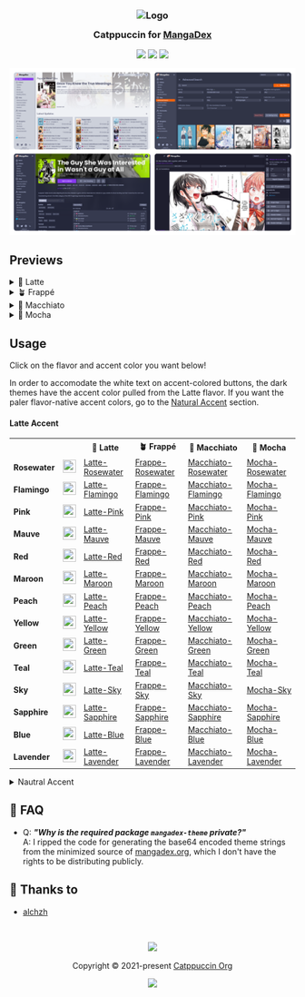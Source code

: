 <h3 align="center">
	<img src="https://raw.githubusercontent.com/catppuccin/catppuccin/main/assets//logos/exports/1544x1544_circle.png" width="100" alt="Logo"/><br/>
	<img src="https://raw.githubusercontent.com/catppuccin/catppuccin/main/assets//misc/transparent.png" height="30" width="0px"/>
	Catppuccin for <a href="https://mangadex.org/">MangaDex</a>
	<img src="https://raw.githubusercontent.com/catppuccin/catppuccin/main/assets//misc/transparent.png" height="30" width="0px"/>
</h3>

<p align="center">
	<a href="https://github.com/alchzh/catppuccin-mangadex/stargazers"><img src="https://img.shields.io/github/stars/alchzh/catppuccin-mangadex?colorA=363a4f&colorB=b7bdf8&style=for-the-badge"></a>
	<a href="https://github.com/alchzh/catppuccin-mangadex/issues"><img src="https://img.shields.io/github/issues/alchzh/catppuccin-mangadex?colorA=363a4f&colorB=f5a97f&style=for-the-badge"></a>
	<a href="https://github.com/alchzh/catppuccin-mangadex/contributors"><img src="https://img.shields.io/github/contributors/alchzh/catppuccin-mangadex?colorA=363a4f&colorB=a6da95&style=for-the-badge"></a>
</p>

<p align="center">
	<img src="assets/preview.webp"/>
</p>

## Previews

<details>
<summary>🌻 Latte</summary>
<img src="assets/flavor-latte.webp"/>
</details>
<details>
<summary>🪴 Frappé</summary>
<img src="assets/flavor-frappe.webp"/>
</details>
<details>
<summary>🌺 Macchiato</summary>
<img src="assets/flavor-macchiato.webp"/>
</details>
<details>
<summary>🌿 Mocha</summary>
<img src="assets/flavor-mocha.webp"/>
</details>

## Usage

Click on the flavor and accent color you want below!

In order to accomodate the white text on accent-colored buttons, the dark themes have the accent color
pulled from the Latte flavor. If you want the paler flavor-native accent colors, go to the [Natural Accent](#accent-natural) section.

#### Latte Accent
<table>
  <tr><th></th><th></th><th><b>🌻 Latte</b></th><th><b>🪴 Frappé</b></th><th><b>🌺 Macchiato</b></th><th><b>🌿 Mocha</b></th></tr>
  <tr>
    <td><b>Rosewater</b></td>
    <td><img src="https://raw.githubusercontent.com/catppuccin/catppuccin/main/assets//palette/circles/latte_rosewater.png" height="23" width="23"></img></td>
    <!-- latte -->
    <td><a target="_blank" href="https://mangadex.org/?theme=AAMxLjEBAAI2ZWQxODJiOC04NGE0LTRjNWYtYjc2Ni1kM2Y3MjRiYjA3ODUDaU9M_wT18e__BdrQzP8GxbWu_wevmpH_CMzAvP8JtqWf_wqgioL_C76wrP8MqJWP_w2RenP_DrCgnP8PmYWA_xCAa2b_EaGPjP8SinRw_xNtXFr_FJN_fP8VeWZj_xZdTkz_F3dfXP8Yk398_xnMwLz_Gr6wrP8b2tDM_xy-sKz_HXiK3P8eZHjX_x87Vcz_IDkP0v8hK6BA_yIdjt__I-WlBP8kzMC8_yXvOYj_JvVmHv8nOQ_S_ygsDKL_KR8Ic_8=">Latte-Rosewater</a></td>
    <!-- frappe -->
    <td><a target="_blank" href="https://mangadex.org/?theme=AAMxLjEBAQI2ZWQxODJiOC04NGE0LTRjNWYtYjc2Ni1kM2Y3MjRiYjA3ODUD9dDG_wRGNDD_BVlFQf8GdlxX_wc8Liv_CG1XUf8Jim5n_wpQQDv_C4BoYv8MmoF7_w1jUUz_DpR5c_8PqpWQ_xB4YVz_EaeLg_8SvKeh_xOQcGf_FLuclP8Vz7mz_xanf3X_F-K_tf8Yu5yU_xltV1H_GoBoYv8bgGhi_xxZRUH_HXiK3P8eZHjX_x87Vcz_IISC5_8hidGm_yKQyOX_I9vRmf8k4r-1_yXmnsr_Ju6qjP8nhILn_yhaV9__KTAs1_8=">Frappe-Rosewater</a></td>
    <!-- macchiato -->
    <td><a target="_blank" href="https://mangadex.org/?theme=AAMxLjEBAQI2ZWQxODJiOC04NGE0LTRjNWYtYjc2Ni1kM2Y3MjRiYjA3ODUD9dPK_wQ6JyT_BU86Nv8GbVBL_wcxJCH_CGRNSf8JgWRf_wpHNjP_C3hgW_8MlHhy_w1bSUX_Do1zbv8PpI6K_xBwXFj_EaKHgP8SuKOd_xOKbWX_FLeak_8Vy7ey_xajfXT_F-DAuP8Yt5qT_xlkTUn_GnhgW_8beGBb_xxPOjb_HXiK3P8eZHjX_x87Vcz_IJaH7f8hldqm_yKf1O7_I-PXkf8k4MC4_yX2oMb_JvStiv8nloft_yhvW-b_KUgu4P8=">Macchiato-Rosewater</a></td>
    <!-- mocha -->
    <td><a target="_blank" href="https://mangadex.org/?theme=AAMxLjEBAQI2ZWQxODJiOC04NGE0LTRjNWYtYjc2Ni1kM2Y3MjRiYjA3ODUD9NbN_wQuHh7_BUQyMf8GYkhG_wcmHBz_CFpHRf8Jd15b_wo9MC__C3BbWP8MjXJu_w1TREL_DoZwbP8PnoqH_xBqWFX_EZyEf_8SsqCc_xODamX_FLKZk_8Vx7Wx_xadfXX_F97Cuv8YspmT_xlaR0X_GnBbWP8bcFtY_xxEMjH_HXiK3P8eZHjX_x87Vcz_IKiL8_8hoeOm_yKv4vn_I-vcif8k3sK6_yX3psv_Jvq0if8nqIvz_yiFXe7_KWMv6f8=">Mocha-Rosewater</a></td>
  </tr>
  <tr>
    <td><b>Flamingo</b></td>
    <td><img src="https://raw.githubusercontent.com/catppuccin/catppuccin/main/assets//palette/circles/latte_flamingo.png" height="23" width="23"></img></td>
    <!-- latte -->
    <td><a target="_blank" href="https://mangadex.org/?theme=AAMxLjEBAAI2ZWQxODJiOC04NGE0LTRjNWYtYjc2Ni1kM2Y3MjRiYjA3ODUDaU9M_wT18e__BdrQzP8GxbWu_wevmpH_CMzAvP8JtqWf_wqgioL_C76wrP8MqJWP_w2RenP_DrCgnP8PmYWA_xCAa2b_EaGPjP8SinRw_xNtXFr_FJN_fP8VeWZj_xZdTkz_F3dfXP8Yk398_xnMwLz_Gr6wrP8b2tDM_xy-sKz_HXh43f8eZGTY_x87O87_IDkP0v8hK6BA_yIdjt__I-WlBP8kzMC8_yXvOYj_JvVmHv8nOQ_S_ygsDKL_KR8Ic_8=">Latte-Flamingo</a></td>
    <!-- frappe -->
    <td><a target="_blank" href="https://mangadex.org/?theme=AAMxLjEBAQI2ZWQxODJiOC04NGE0LTRjNWYtYjc2Ni1kM2Y3MjRiYjA3ODUD9dDG_wRGNDD_BVlFQf8GdlxX_wc8Liv_CG1XUf8Jim5n_wpQQDv_C4BoYv8MmoF7_w1jUUz_DpR5c_8PqpWQ_xB4YVz_EaeLg_8SvKeh_xOQcGf_FLuclP8Vz7mz_xanf3X_F-K_tf8Yu5yU_xltV1H_GoBoYv8bgGhi_xxZRUH_HXh43f8eZGTY_x87O87_IISC5_8hidGm_yKQyOX_I9vRmf8k4r-1_yXmnsr_Ju6qjP8nhILn_yhaV9__KTAs1_8=">Frappe-Flamingo</a></td>
    <!-- macchiato -->
    <td><a target="_blank" href="https://mangadex.org/?theme=AAMxLjEBAQI2ZWQxODJiOC04NGE0LTRjNWYtYjc2Ni1kM2Y3MjRiYjA3ODUD9dPK_wQ6JyT_BU86Nv8GbVBL_wcxJCH_CGRNSf8JgWRf_wpHNjP_C3hgW_8MlHhy_w1bSUX_Do1zbv8PpI6K_xBwXFj_EaKHgP8SuKOd_xOKbWX_FLeak_8Vy7ey_xajfXT_F-DAuP8Yt5qT_xlkTUn_GnhgW_8beGBb_xxPOjb_HXh43f8eZGTY_x87O87_IJaH7f8hldqm_yKf1O7_I-PXkf8k4MC4_yX2oMb_JvStiv8nloft_yhvW-b_KUgu4P8=">Macchiato-Flamingo</a></td>
    <!-- mocha -->
    <td><a target="_blank" href="https://mangadex.org/?theme=AAMxLjEBAQI2ZWQxODJiOC04NGE0LTRjNWYtYjc2Ni1kM2Y3MjRiYjA3ODUD9NbN_wQuHh7_BUQyMf8GYkhG_wcmHBz_CFpHRf8Jd15b_wo9MC__C3BbWP8MjXJu_w1TREL_DoZwbP8PnoqH_xBqWFX_EZyEf_8SsqCc_xODamX_FLKZk_8Vx7Wx_xadfXX_F97Cuv8YspmT_xlaR0X_GnBbWP8bcFtY_xxEMjH_HXh43f8eZGTY_x87O87_IKiL8_8hoeOm_yKv4vn_I-vcif8k3sK6_yX3psv_Jvq0if8nqIvz_yiFXe7_KWMv6f8=">Mocha-Flamingo</a></td>
  </tr>
  <tr>
    <td><b>Pink</b></td>
    <td><img src="https://raw.githubusercontent.com/catppuccin/catppuccin/main/assets//palette/circles/latte_pink.png" height="23" width="23"></img></td>
    <!-- latte -->
    <td><a target="_blank" href="https://mangadex.org/?theme=AAMxLjEBAAI2ZWQxODJiOC04NGE0LTRjNWYtYjc2Ni1kM2Y3MjRiYjA3ODUDaU9M_wT18e__BdrQzP8GxbWu_wevmpH_CMzAvP8JtqWf_wqgioL_C76wrP8MqJWP_w2RenP_DrCgnP8PmYWA_xCAa2b_EaGPjP8SinRw_xNtXFr_FJN_fP8VeWZj_xZdTkz_F3dfXP8Yk398_xnMwLz_Gr6wrP8b2tDM_xy-sKz_Hct26v8ew2Dn_x-yNOD_IDkP0v8hK6BA_yIdjt__I-WlBP8kzMC8_yXvOYj_JvVmHv8nOQ_S_ygsDKL_KR8Ic_8=">Latte-Pink</a></td>
    <!-- frappe -->
    <td><a target="_blank" href="https://mangadex.org/?theme=AAMxLjEBAQI2ZWQxODJiOC04NGE0LTRjNWYtYjc2Ni1kM2Y3MjRiYjA3ODUD9dDG_wRGNDD_BVlFQf8GdlxX_wc8Liv_CG1XUf8Jim5n_wpQQDv_C4BoYv8MmoF7_w1jUUz_DpR5c_8PqpWQ_xB4YVz_EaeLg_8SvKeh_xOQcGf_FLuclP8Vz7mz_xanf3X_F-K_tf8Yu5yU_xltV1H_GoBoYv8bgGhi_xxZRUH_Hct26v8ew2Dn_x-yNOD_IISC5_8hidGm_yKQyOX_I9vRmf8k4r-1_yXmnsr_Ju6qjP8nhILn_yhaV9__KTAs1_8=">Frappe-Pink</a></td>
    <!-- macchiato -->
    <td><a target="_blank" href="https://mangadex.org/?theme=AAMxLjEBAQI2ZWQxODJiOC04NGE0LTRjNWYtYjc2Ni1kM2Y3MjRiYjA3ODUD9dPK_wQ6JyT_BU86Nv8GbVBL_wcxJCH_CGRNSf8JgWRf_wpHNjP_C3hgW_8MlHhy_w1bSUX_Do1zbv8PpI6K_xBwXFj_EaKHgP8SuKOd_xOKbWX_FLeak_8Vy7ey_xajfXT_F-DAuP8Yt5qT_xlkTUn_GnhgW_8beGBb_xxPOjb_Hct26v8ew2Dn_x-yNOD_IJaH7f8hldqm_yKf1O7_I-PXkf8k4MC4_yX2oMb_JvStiv8nloft_yhvW-b_KUgu4P8=">Macchiato-Pink</a></td>
    <!-- mocha -->
    <td><a target="_blank" href="https://mangadex.org/?theme=AAMxLjEBAQI2ZWQxODJiOC04NGE0LTRjNWYtYjc2Ni1kM2Y3MjRiYjA3ODUD9NbN_wQuHh7_BUQyMf8GYkhG_wcmHBz_CFpHRf8Jd15b_wo9MC__C3BbWP8MjXJu_w1TREL_DoZwbP8PnoqH_xBqWFX_EZyEf_8SsqCc_xODamX_FLKZk_8Vx7Wx_xadfXX_F97Cuv8YspmT_xlaR0X_GnBbWP8bcFtY_xxEMjH_Hct26v8ew2Dn_x-yNOD_IKiL8_8hoeOm_yKv4vn_I-vcif8k3sK6_yX3psv_Jvq0if8nqIvz_yiFXe7_KWMv6f8=">Mocha-Pink</a></td>
  </tr>
  <tr>
    <td><b>Mauve</b></td>
    <td><img src="https://raw.githubusercontent.com/catppuccin/catppuccin/main/assets//palette/circles/latte_mauve.png" height="23" width="23"></img></td>
    <!-- latte -->
    <td><a target="_blank" href="https://mangadex.org/?theme=AAMxLjEBAAI2ZWQxODJiOC04NGE0LTRjNWYtYjc2Ni1kM2Y3MjRiYjA3ODUDaU9M_wT18e__BdrQzP8GxbWu_wevmpH_CMzAvP8JtqWf_wqgioL_C76wrP8MqJWP_w2RenP_DrCgnP8PmYWA_xCAa2b_EaGPjP8SinRw_xNtXFr_FJN_fP8VeWZj_xZdTkz_F3dfXP8Yk398_xnMwLz_Gr6wrP8b2tDM_xy-sKz_He85iP8e7SF6_x_LEGH_IDkP0v8hK6BA_yIdjt__I-WlBP8kzMC8_yXvOYj_JvVmHv8nOQ_S_ygsDKL_KR8Ic_8=">Latte-Mauve</a></td>
    <!-- frappe -->
    <td><a target="_blank" href="https://mangadex.org/?theme=AAMxLjEBAQI2ZWQxODJiOC04NGE0LTRjNWYtYjc2Ni1kM2Y3MjRiYjA3ODUD9dDG_wRGNDD_BVlFQf8GdlxX_wc8Liv_CG1XUf8Jim5n_wpQQDv_C4BoYv8MmoF7_w1jUUz_DpR5c_8PqpWQ_xB4YVz_EaeLg_8SvKeh_xOQcGf_FLuclP8Vz7mz_xanf3X_F-K_tf8Yu5yU_xltV1H_GoBoYv8bgGhi_xxZRUH_He85iP8e7SF6_x_LEGH_IISC5_8hidGm_yKQyOX_I9vRmf8k4r-1_yXmnsr_Ju6qjP8nhILn_yhaV9__KTAs1_8=">Frappe-Mauve</a></td>
    <!-- macchiato -->
    <td><a target="_blank" href="https://mangadex.org/?theme=AAMxLjEBAQI2ZWQxODJiOC04NGE0LTRjNWYtYjc2Ni1kM2Y3MjRiYjA3ODUD9dPK_wQ6JyT_BU86Nv8GbVBL_wcxJCH_CGRNSf8JgWRf_wpHNjP_C3hgW_8MlHhy_w1bSUX_Do1zbv8PpI6K_xBwXFj_EaKHgP8SuKOd_xOKbWX_FLeak_8Vy7ey_xajfXT_F-DAuP8Yt5qT_xlkTUn_GnhgW_8beGBb_xxPOjb_He85iP8e7SF6_x_LEGH_IJaH7f8hldqm_yKf1O7_I-PXkf8k4MC4_yX2oMb_JvStiv8nloft_yhvW-b_KUgu4P8=">Macchiato-Mauve</a></td>
    <!-- mocha -->
    <td><a target="_blank" href="https://mangadex.org/?theme=AAMxLjEBAQI2ZWQxODJiOC04NGE0LTRjNWYtYjc2Ni1kM2Y3MjRiYjA3ODUD9NbN_wQuHh7_BUQyMf8GYkhG_wcmHBz_CFpHRf8Jd15b_wo9MC__C3BbWP8MjXJu_w1TREL_DoZwbP8PnoqH_xBqWFX_EZyEf_8SsqCc_xODamX_FLKZk_8Vx7Wx_xadfXX_F97Cuv8YspmT_xlaR0X_GnBbWP8bcFtY_xxEMjH_He85iP8e7SF6_x_LEGH_IKiL8_8hoeOm_yKv4vn_I-vcif8k3sK6_yX3psv_Jvq0if8nqIvz_yiFXe7_KWMv6f8=">Mocha-Mauve</a></td>
  </tr>
  <tr>
    <td><b>Red</b></td>
    <td><img src="https://raw.githubusercontent.com/catppuccin/catppuccin/main/assets//palette/circles/latte_red.png" height="23" width="23"></img></td>
    <!-- latte -->
    <td><a target="_blank" href="https://mangadex.org/?theme=AAMxLjEBAAI2ZWQxODJiOC04NGE0LTRjNWYtYjc2Ni1kM2Y3MjRiYjA3ODUDaU9M_wT18e__BdrQzP8GxbWu_wevmpH_CMzAvP8JtqWf_wqgioL_C76wrP8MqJWP_w2RenP_DrCgnP8PmYWA_xCAa2b_EaGPjP8SinRw_xNtXFr_FJN_fP8VeWZj_xZdTkz_F3dfXP8Yk398_xnMwLz_Gr6wrP8b2tDM_xy-sKz_HTkP0v8eMw26_x8mCov_IDkP0v8hK6BA_yIdjt__I-WlBP8kzMC8_yXvOYj_JvVmHv8nOQ_S_ygsDKL_KR8Ic_8=">Latte-Red</a></td>
    <!-- frappe -->
    <td><a target="_blank" href="https://mangadex.org/?theme=AAMxLjEBAQI2ZWQxODJiOC04NGE0LTRjNWYtYjc2Ni1kM2Y3MjRiYjA3ODUD9dDG_wRGNDD_BVlFQf8GdlxX_wc8Liv_CG1XUf8Jim5n_wpQQDv_C4BoYv8MmoF7_w1jUUz_DpR5c_8PqpWQ_xB4YVz_EaeLg_8SvKeh_xOQcGf_FLuclP8Vz7mz_xanf3X_F-K_tf8Yu5yU_xltV1H_GoBoYv8bgGhi_xxZRUH_HTkP0v8eMw26_x8mCov_IISC5_8hidGm_yKQyOX_I9vRmf8k4r-1_yXmnsr_Ju6qjP8nhILn_yhaV9__KTAs1_8=">Frappe-Red</a></td>
    <!-- macchiato -->
    <td><a target="_blank" href="https://mangadex.org/?theme=AAMxLjEBAQI2ZWQxODJiOC04NGE0LTRjNWYtYjc2Ni1kM2Y3MjRiYjA3ODUD9dPK_wQ6JyT_BU86Nv8GbVBL_wcxJCH_CGRNSf8JgWRf_wpHNjP_C3hgW_8MlHhy_w1bSUX_Do1zbv8PpI6K_xBwXFj_EaKHgP8SuKOd_xOKbWX_FLeak_8Vy7ey_xajfXT_F-DAuP8Yt5qT_xlkTUn_GnhgW_8beGBb_xxPOjb_HTkP0v8eMw26_x8mCov_IJaH7f8hldqm_yKf1O7_I-PXkf8k4MC4_yX2oMb_JvStiv8nloft_yhvW-b_KUgu4P8=">Macchiato-Red</a></td>
    <!-- mocha -->
    <td><a target="_blank" href="https://mangadex.org/?theme=AAMxLjEBAQI2ZWQxODJiOC04NGE0LTRjNWYtYjc2Ni1kM2Y3MjRiYjA3ODUD9NbN_wQuHh7_BUQyMf8GYkhG_wcmHBz_CFpHRf8Jd15b_wo9MC__C3BbWP8MjXJu_w1TREL_DoZwbP8PnoqH_xBqWFX_EZyEf_8SsqCc_xODamX_FLKZk_8Vx7Wx_xadfXX_F97Cuv8YspmT_xlaR0X_GnBbWP8bcFtY_xxEMjH_HTkP0v8eMw26_x8mCov_IKiL8_8hoeOm_yKv4vn_I-vcif8k3sK6_yX3psv_Jvq0if8nqIvz_yiFXe7_KWMv6f8=">Mocha-Red</a></td>
  </tr>
  <tr>
    <td><b>Maroon</b></td>
    <td><img src="https://raw.githubusercontent.com/catppuccin/catppuccin/main/assets//palette/circles/latte_maroon.png" height="23" width="23"></img></td>
    <!-- latte -->
    <td><a target="_blank" href="https://mangadex.org/?theme=AAMxLjEBAAI2ZWQxODJiOC04NGE0LTRjNWYtYjc2Ni1kM2Y3MjRiYjA3ODUDaU9M_wT18e__BdrQzP8GxbWu_wevmpH_CMzAvP8JtqWf_wqgioL_C76wrP8MqJWP_w2RenP_DrCgnP8PmYWA_xCAa2b_EaGPjP8SinRw_xNtXFr_FJN_fP8VeWZj_xZdTkz_F3dfXP8Yk398_xnMwLz_Gr6wrP8b2tDM_xy-sKz_HVNF5v8ePi_j_x8pGsT_IDkP0v8hK6BA_yIdjt__I-WlBP8kzMC8_yXvOYj_JvVmHv8nOQ_S_ygsDKL_KR8Ic_8=">Latte-Maroon</a></td>
    <!-- frappe -->
    <td><a target="_blank" href="https://mangadex.org/?theme=AAMxLjEBAQI2ZWQxODJiOC04NGE0LTRjNWYtYjc2Ni1kM2Y3MjRiYjA3ODUD9dDG_wRGNDD_BVlFQf8GdlxX_wc8Liv_CG1XUf8Jim5n_wpQQDv_C4BoYv8MmoF7_w1jUUz_DpR5c_8PqpWQ_xB4YVz_EaeLg_8SvKeh_xOQcGf_FLuclP8Vz7mz_xanf3X_F-K_tf8Yu5yU_xltV1H_GoBoYv8bgGhi_xxZRUH_HVNF5v8ePi_j_x8pGsT_IISC5_8hidGm_yKQyOX_I9vRmf8k4r-1_yXmnsr_Ju6qjP8nhILn_yhaV9__KTAs1_8=">Frappe-Maroon</a></td>
    <!-- macchiato -->
    <td><a target="_blank" href="https://mangadex.org/?theme=AAMxLjEBAQI2ZWQxODJiOC04NGE0LTRjNWYtYjc2Ni1kM2Y3MjRiYjA3ODUD9dPK_wQ6JyT_BU86Nv8GbVBL_wcxJCH_CGRNSf8JgWRf_wpHNjP_C3hgW_8MlHhy_w1bSUX_Do1zbv8PpI6K_xBwXFj_EaKHgP8SuKOd_xOKbWX_FLeak_8Vy7ey_xajfXT_F-DAuP8Yt5qT_xlkTUn_GnhgW_8beGBb_xxPOjb_HVNF5v8ePi_j_x8pGsT_IJaH7f8hldqm_yKf1O7_I-PXkf8k4MC4_yX2oMb_JvStiv8nloft_yhvW-b_KUgu4P8=">Macchiato-Maroon</a></td>
    <!-- mocha -->
    <td><a target="_blank" href="https://mangadex.org/?theme=AAMxLjEBAQI2ZWQxODJiOC04NGE0LTRjNWYtYjc2Ni1kM2Y3MjRiYjA3ODUD9NbN_wQuHh7_BUQyMf8GYkhG_wcmHBz_CFpHRf8Jd15b_wo9MC__C3BbWP8MjXJu_w1TREL_DoZwbP8PnoqH_xBqWFX_EZyEf_8SsqCc_xODamX_FLKZk_8Vx7Wx_xadfXX_F97Cuv8YspmT_xlaR0X_GnBbWP8bcFtY_xxEMjH_HVNF5v8ePi_j_x8pGsT_IKiL8_8hoeOm_yKv4vn_I-vcif8k3sK6_yX3psv_Jvq0if8nqIvz_yiFXe7_KWMv6f8=">Mocha-Maroon</a></td>
  </tr>
  <tr>
    <td><b>Peach</b></td>
    <td><img src="https://raw.githubusercontent.com/catppuccin/catppuccin/main/assets//palette/circles/latte_peach.png" height="23" width="23"></img></td>
    <!-- latte -->
    <td><a target="_blank" href="https://mangadex.org/?theme=AAMxLjEBAAI2ZWQxODJiOC04NGE0LTRjNWYtYjc2Ni1kM2Y3MjRiYjA3ODUDaU9M_wT18e__BdrQzP8GxbWu_wevmpH_CMzAvP8JtqWf_wqgioL_C76wrP8MqJWP_w2RenP_DrCgnP8PmYWA_xCAa2b_EaGPjP8SinRw_xNtXFr_FJN_fP8VeWZj_xZdTkz_F3dfXP8Yk398_xnMwLz_Gr6wrP8b2tDM_xy-sKz_HQtk_v8eAVjv_x8BRbz_IDkP0v8hK6BA_yIdjt__I-WlBP8kzMC8_yXvOYj_JvVmHv8nOQ_S_ygsDKL_KR8Ic_8=">Latte-Peach</a></td>
    <!-- frappe -->
    <td><a target="_blank" href="https://mangadex.org/?theme=AAMxLjEBAQI2ZWQxODJiOC04NGE0LTRjNWYtYjc2Ni1kM2Y3MjRiYjA3ODUD9dDG_wRGNDD_BVlFQf8GdlxX_wc8Liv_CG1XUf8Jim5n_wpQQDv_C4BoYv8MmoF7_w1jUUz_DpR5c_8PqpWQ_xB4YVz_EaeLg_8SvKeh_xOQcGf_FLuclP8Vz7mz_xanf3X_F-K_tf8Yu5yU_xltV1H_GoBoYv8bgGhi_xxZRUH_HQtk_v8eAVjv_x8BRbz_IISC5_8hidGm_yKQyOX_I9vRmf8k4r-1_yXmnsr_Ju6qjP8nhILn_yhaV9__KTAs1_8=">Frappe-Peach</a></td>
    <!-- macchiato -->
    <td><a target="_blank" href="https://mangadex.org/?theme=AAMxLjEBAQI2ZWQxODJiOC04NGE0LTRjNWYtYjc2Ni1kM2Y3MjRiYjA3ODUD9dPK_wQ6JyT_BU86Nv8GbVBL_wcxJCH_CGRNSf8JgWRf_wpHNjP_C3hgW_8MlHhy_w1bSUX_Do1zbv8PpI6K_xBwXFj_EaKHgP8SuKOd_xOKbWX_FLeak_8Vy7ey_xajfXT_F-DAuP8Yt5qT_xlkTUn_GnhgW_8beGBb_xxPOjb_HQtk_v8eAVjv_x8BRbz_IJaH7f8hldqm_yKf1O7_I-PXkf8k4MC4_yX2oMb_JvStiv8nloft_yhvW-b_KUgu4P8=">Macchiato-Peach</a></td>
    <!-- mocha -->
    <td><a target="_blank" href="https://mangadex.org/?theme=AAMxLjEBAQI2ZWQxODJiOC04NGE0LTRjNWYtYjc2Ni1kM2Y3MjRiYjA3ODUD9NbN_wQuHh7_BUQyMf8GYkhG_wcmHBz_CFpHRf8Jd15b_wo9MC__C3BbWP8MjXJu_w1TREL_DoZwbP8PnoqH_xBqWFX_EZyEf_8SsqCc_xODamX_FLKZk_8Vx7Wx_xadfXX_F97Cuv8YspmT_xlaR0X_GnBbWP8bcFtY_xxEMjH_HQtk_v8eAVjv_x8BRbz_IKiL8_8hoeOm_yKv4vn_I-vcif8k3sK6_yX3psv_Jvq0if8nqIvz_yiFXe7_KWMv6f8=">Mocha-Peach</a></td>
  </tr>
  <tr>
    <td><b>Yellow</b></td>
    <td><img src="https://raw.githubusercontent.com/catppuccin/catppuccin/main/assets//palette/circles/latte_yellow.png" height="23" width="23"></img></td>
    <!-- latte -->
    <td><a target="_blank" href="https://mangadex.org/?theme=AAMxLjEBAAI2ZWQxODJiOC04NGE0LTRjNWYtYjc2Ni1kM2Y3MjRiYjA3ODUDaU9M_wT18e__BdrQzP8GxbWu_wevmpH_CMzAvP8JtqWf_wqgioL_C76wrP8MqJWP_w2RenP_DrCgnP8PmYWA_xCAa2b_EaGPjP8SinRw_xNtXFr_FJN_fP8VeWZj_xZdTkz_F3dfXP8Yk398_xnMwLz_Gr6wrP8b2tDM_xy-sKz_HR2O3_8eGoDI_x8UY5v_IDkP0v8hK6BA_yIdjt__I-WlBP8kzMC8_yXvOYj_JvVmHv8nOQ_S_ygsDKL_KR8Ic_8=">Latte-Yellow</a></td>
    <!-- frappe -->
    <td><a target="_blank" href="https://mangadex.org/?theme=AAMxLjEBAQI2ZWQxODJiOC04NGE0LTRjNWYtYjc2Ni1kM2Y3MjRiYjA3ODUD9dDG_wRGNDD_BVlFQf8GdlxX_wc8Liv_CG1XUf8Jim5n_wpQQDv_C4BoYv8MmoF7_w1jUUz_DpR5c_8PqpWQ_xB4YVz_EaeLg_8SvKeh_xOQcGf_FLuclP8Vz7mz_xanf3X_F-K_tf8Yu5yU_xltV1H_GoBoYv8bgGhi_xxZRUH_HR2O3_8eGoDI_x8UY5v_IISC5_8hidGm_yKQyOX_I9vRmf8k4r-1_yXmnsr_Ju6qjP8nhILn_yhaV9__KTAs1_8=">Frappe-Yellow</a></td>
    <!-- macchiato -->
    <td><a target="_blank" href="https://mangadex.org/?theme=AAMxLjEBAQI2ZWQxODJiOC04NGE0LTRjNWYtYjc2Ni1kM2Y3MjRiYjA3ODUD9dPK_wQ6JyT_BU86Nv8GbVBL_wcxJCH_CGRNSf8JgWRf_wpHNjP_C3hgW_8MlHhy_w1bSUX_Do1zbv8PpI6K_xBwXFj_EaKHgP8SuKOd_xOKbWX_FLeak_8Vy7ey_xajfXT_F-DAuP8Yt5qT_xlkTUn_GnhgW_8beGBb_xxPOjb_HR2O3_8eGoDI_x8UY5v_IJaH7f8hldqm_yKf1O7_I-PXkf8k4MC4_yX2oMb_JvStiv8nloft_yhvW-b_KUgu4P8=">Macchiato-Yellow</a></td>
    <!-- mocha -->
    <td><a target="_blank" href="https://mangadex.org/?theme=AAMxLjEBAQI2ZWQxODJiOC04NGE0LTRjNWYtYjc2Ni1kM2Y3MjRiYjA3ODUD9NbN_wQuHh7_BUQyMf8GYkhG_wcmHBz_CFpHRf8Jd15b_wo9MC__C3BbWP8MjXJu_w1TREL_DoZwbP8PnoqH_xBqWFX_EZyEf_8SsqCc_xODamX_FLKZk_8Vx7Wx_xadfXX_F97Cuv8YspmT_xlaR0X_GnBbWP8bcFtY_xxEMjH_HR2O3_8eGoDI_x8UY5v_IKiL8_8hoeOm_yKv4vn_I-vcif8k3sK6_yX3psv_Jvq0if8nqIvz_yiFXe7_KWMv6f8=">Mocha-Yellow</a></td>
  </tr>
  <tr>
    <td><b>Green</b></td>
    <td><img src="https://raw.githubusercontent.com/catppuccin/catppuccin/main/assets//palette/circles/latte_green.png" height="23" width="23"></img></td>
    <!-- latte -->
    <td><a target="_blank" href="https://mangadex.org/?theme=AAMxLjEBAAI2ZWQxODJiOC04NGE0LTRjNWYtYjc2Ni1kM2Y3MjRiYjA3ODUDaU9M_wT18e__BdrQzP8GxbWu_wevmpH_CMzAvP8JtqWf_wqgioL_C76wrP8MqJWP_w2RenP_DrCgnP8PmYWA_xCAa2b_EaGPjP8SinRw_xNtXFr_FJN_fP8VeWZj_xZdTkz_F3dfXP8Yk398_xnMwLz_Gr6wrP8b2tDM_xy-sKz_HSugQP8eJow4_x8bZCj_IDkP0v8hK6BA_yIdjt__I-WlBP8kzMC8_yXvOYj_JvVmHv8nOQ_S_ygsDKL_KR8Ic_8=">Latte-Green</a></td>
    <!-- frappe -->
    <td><a target="_blank" href="https://mangadex.org/?theme=AAMxLjEBAQI2ZWQxODJiOC04NGE0LTRjNWYtYjc2Ni1kM2Y3MjRiYjA3ODUD9dDG_wRGNDD_BVlFQf8GdlxX_wc8Liv_CG1XUf8Jim5n_wpQQDv_C4BoYv8MmoF7_w1jUUz_DpR5c_8PqpWQ_xB4YVz_EaeLg_8SvKeh_xOQcGf_FLuclP8Vz7mz_xanf3X_F-K_tf8Yu5yU_xltV1H_GoBoYv8bgGhi_xxZRUH_HSugQP8eJow4_x8bZCj_IISC5_8hidGm_yKQyOX_I9vRmf8k4r-1_yXmnsr_Ju6qjP8nhILn_yhaV9__KTAs1_8=">Frappe-Green</a></td>
    <!-- macchiato -->
    <td><a target="_blank" href="https://mangadex.org/?theme=AAMxLjEBAQI2ZWQxODJiOC04NGE0LTRjNWYtYjc2Ni1kM2Y3MjRiYjA3ODUD9dPK_wQ6JyT_BU86Nv8GbVBL_wcxJCH_CGRNSf8JgWRf_wpHNjP_C3hgW_8MlHhy_w1bSUX_Do1zbv8PpI6K_xBwXFj_EaKHgP8SuKOd_xOKbWX_FLeak_8Vy7ey_xajfXT_F-DAuP8Yt5qT_xlkTUn_GnhgW_8beGBb_xxPOjb_HSugQP8eJow4_x8bZCj_IJaH7f8hldqm_yKf1O7_I-PXkf8k4MC4_yX2oMb_JvStiv8nloft_yhvW-b_KUgu4P8=">Macchiato-Green</a></td>
    <!-- mocha -->
    <td><a target="_blank" href="https://mangadex.org/?theme=AAMxLjEBAQI2ZWQxODJiOC04NGE0LTRjNWYtYjc2Ni1kM2Y3MjRiYjA3ODUD9NbN_wQuHh7_BUQyMf8GYkhG_wcmHBz_CFpHRf8Jd15b_wo9MC__C3BbWP8MjXJu_w1TREL_DoZwbP8PnoqH_xBqWFX_EZyEf_8SsqCc_xODamX_FLKZk_8Vx7Wx_xadfXX_F97Cuv8YspmT_xlaR0X_GnBbWP8bcFtY_xxEMjH_HSugQP8eJow4_x8bZCj_IKiL8_8hoeOm_yKv4vn_I-vcif8k3sK6_yX3psv_Jvq0if8nqIvz_yiFXe7_KWMv6f8=">Mocha-Green</a></td>
  </tr>
  <tr>
    <td><b>Teal</b></td>
    <td><img src="https://raw.githubusercontent.com/catppuccin/catppuccin/main/assets//palette/circles/latte_teal.png" height="23" width="23"></img></td>
    <!-- latte -->
    <td><a target="_blank" href="https://mangadex.org/?theme=AAMxLjEBAAI2ZWQxODJiOC04NGE0LTRjNWYtYjc2Ni1kM2Y3MjRiYjA3ODUDaU9M_wT18e__BdrQzP8GxbWu_wevmpH_CMzAvP8JtqWf_wqgioL_C76wrP8MqJWP_w2RenP_DrCgnP8PmYWA_xCAa2b_EaGPjP8SinRw_xNtXFr_FJN_fP8VeWZj_xZdTkz_F3dfXP8Yk398_xnMwLz_Gr6wrP8b2tDM_xy-sKz_HZmSF_8eg30U_x9WUw3_IDkP0v8hK6BA_yIdjt__I-WlBP8kzMC8_yXvOYj_JvVmHv8nOQ_S_ygsDKL_KR8Ic_8=">Latte-Teal</a></td>
    <!-- frappe -->
    <td><a target="_blank" href="https://mangadex.org/?theme=AAMxLjEBAQI2ZWQxODJiOC04NGE0LTRjNWYtYjc2Ni1kM2Y3MjRiYjA3ODUD9dDG_wRGNDD_BVlFQf8GdlxX_wc8Liv_CG1XUf8Jim5n_wpQQDv_C4BoYv8MmoF7_w1jUUz_DpR5c_8PqpWQ_xB4YVz_EaeLg_8SvKeh_xOQcGf_FLuclP8Vz7mz_xanf3X_F-K_tf8Yu5yU_xltV1H_GoBoYv8bgGhi_xxZRUH_HZmSF_8eg30U_x9WUw3_IISC5_8hidGm_yKQyOX_I9vRmf8k4r-1_yXmnsr_Ju6qjP8nhILn_yhaV9__KTAs1_8=">Frappe-Teal</a></td>
    <!-- macchiato -->
    <td><a target="_blank" href="https://mangadex.org/?theme=AAMxLjEBAQI2ZWQxODJiOC04NGE0LTRjNWYtYjc2Ni1kM2Y3MjRiYjA3ODUD9dPK_wQ6JyT_BU86Nv8GbVBL_wcxJCH_CGRNSf8JgWRf_wpHNjP_C3hgW_8MlHhy_w1bSUX_Do1zbv8PpI6K_xBwXFj_EaKHgP8SuKOd_xOKbWX_FLeak_8Vy7ey_xajfXT_F-DAuP8Yt5qT_xlkTUn_GnhgW_8beGBb_xxPOjb_HZmSF_8eg30U_x9WUw3_IJaH7f8hldqm_yKf1O7_I-PXkf8k4MC4_yX2oMb_JvStiv8nloft_yhvW-b_KUgu4P8=">Macchiato-Teal</a></td>
    <!-- mocha -->
    <td><a target="_blank" href="https://mangadex.org/?theme=AAMxLjEBAQI2ZWQxODJiOC04NGE0LTRjNWYtYjc2Ni1kM2Y3MjRiYjA3ODUD9NbN_wQuHh7_BUQyMf8GYkhG_wcmHBz_CFpHRf8Jd15b_wo9MC__C3BbWP8MjXJu_w1TREL_DoZwbP8PnoqH_xBqWFX_EZyEf_8SsqCc_xODamX_FLKZk_8Vx7Wx_xadfXX_F97Cuv8YspmT_xlaR0X_GnBbWP8bcFtY_xxEMjH_HZmSF_8eg30U_x9WUw3_IKiL8_8hoeOm_yKv4vn_I-vcif8k3sK6_yX3psv_Jvq0if8nqIvz_yiFXe7_KWMv6f8=">Mocha-Teal</a></td>
  </tr>
  <tr>
    <td><b>Sky</b></td>
    <td><img src="https://raw.githubusercontent.com/catppuccin/catppuccin/main/assets//palette/circles/latte_sky.png" height="23" width="23"></img></td>
    <!-- latte -->
    <td><a target="_blank" href="https://mangadex.org/?theme=AAMxLjEBAAI2ZWQxODJiOC04NGE0LTRjNWYtYjc2Ni1kM2Y3MjRiYjA3ODUDaU9M_wT18e__BdrQzP8GxbWu_wevmpH_CMzAvP8JtqWf_wqgioL_C76wrP8MqJWP_w2RenP_DrCgnP8PmYWA_xCAa2b_EaGPjP8SinRw_xNtXFr_FJN_fP8VeWZj_xZdTkz_F3dfXP8Yk398_xnMwLz_Gr6wrP8b2tDM_xy-sKz_HeWlBP8ezJME_x-abwP_IDkP0v8hK6BA_yIdjt__I-WlBP8kzMC8_yXvOYj_JvVmHv8nOQ_S_ygsDKL_KR8Ic_8=">Latte-Sky</a></td>
    <!-- frappe -->
    <td><a target="_blank" href="https://mangadex.org/?theme=AAMxLjEBAQI2ZWQxODJiOC04NGE0LTRjNWYtYjc2Ni1kM2Y3MjRiYjA3ODUD9dDG_wRGNDD_BVlFQf8GdlxX_wc8Liv_CG1XUf8Jim5n_wpQQDv_C4BoYv8MmoF7_w1jUUz_DpR5c_8PqpWQ_xB4YVz_EaeLg_8SvKeh_xOQcGf_FLuclP8Vz7mz_xanf3X_F-K_tf8Yu5yU_xltV1H_GoBoYv8bgGhi_xxZRUH_HeWlBP8ezJME_x-abwP_IISC5_8hidGm_yKQyOX_I9vRmf8k4r-1_yXmnsr_Ju6qjP8nhILn_yhaV9__KTAs1_8=">Frappe-Sky</a></td>
    <!-- macchiato -->
    <td><a target="_blank" href="https://mangadex.org/?theme=AAMxLjEBAQI2ZWQxODJiOC04NGE0LTRjNWYtYjc2Ni1kM2Y3MjRiYjA3ODUD9dPK_wQ6JyT_BU86Nv8GbVBL_wcxJCH_CGRNSf8JgWRf_wpHNjP_C3hgW_8MlHhy_w1bSUX_Do1zbv8PpI6K_xBwXFj_EaKHgP8SuKOd_xOKbWX_FLeak_8Vy7ey_xajfXT_F-DAuP8Yt5qT_xlkTUn_GnhgW_8beGBb_xxPOjb_HeWlBP8ezJME_x-abwP_IJaH7f8hldqm_yKf1O7_I-PXkf8k4MC4_yX2oMb_JvStiv8nloft_yhvW-b_KUgu4P8=">Macchiato-Sky</a></td>
    <!-- mocha -->
    <td><a target="_blank" href="https://mangadex.org/?theme=AAMxLjEBAQI2ZWQxODJiOC04NGE0LTRjNWYtYjc2Ni1kM2Y3MjRiYjA3ODUD9NbN_wQuHh7_BUQyMf8GYkhG_wcmHBz_CFpHRf8Jd15b_wo9MC__C3BbWP8MjXJu_w1TREL_DoZwbP8PnoqH_xBqWFX_EZyEf_8SsqCc_xODamX_FLKZk_8Vx7Wx_xadfXX_F97Cuv8YspmT_xlaR0X_GnBbWP8bcFtY_xxEMjH_HeWlBP8ezJME_x-abwP_IKiL8_8hoeOm_yKv4vn_I-vcif8k3sK6_yX3psv_Jvq0if8nqIvz_yiFXe7_KWMv6f8=">Mocha-Sky</a></td>
  </tr>
  <tr>
    <td><b>Sapphire</b></td>
    <td><img src="https://raw.githubusercontent.com/catppuccin/catppuccin/main/assets//palette/circles/latte_sapphire.png" height="23" width="23"></img></td>
    <!-- latte -->
    <td><a target="_blank" href="https://mangadex.org/?theme=AAMxLjEBAAI2ZWQxODJiOC04NGE0LTRjNWYtYjc2Ni1kM2Y3MjRiYjA3ODUDaU9M_wT18e__BdrQzP8GxbWu_wevmpH_CMzAvP8JtqWf_wqgioL_C76wrP8MqJWP_w2RenP_DrCgnP8PmYWA_xCAa2b_EaGPjP8SinRw_xNtXFr_FJN_fP8VeWZj_xZdTkz_F3dfXP8Yk398_xnMwLz_Gr6wrP8b2tDM_xy-sKz_HbWfIP8en4wc_x90ZhX_IDkP0v8hK6BA_yIdjt__I-WlBP8kzMC8_yXvOYj_JvVmHv8nOQ_S_ygsDKL_KR8Ic_8=">Latte-Sapphire</a></td>
    <!-- frappe -->
    <td><a target="_blank" href="https://mangadex.org/?theme=AAMxLjEBAQI2ZWQxODJiOC04NGE0LTRjNWYtYjc2Ni1kM2Y3MjRiYjA3ODUD9dDG_wRGNDD_BVlFQf8GdlxX_wc8Liv_CG1XUf8Jim5n_wpQQDv_C4BoYv8MmoF7_w1jUUz_DpR5c_8PqpWQ_xB4YVz_EaeLg_8SvKeh_xOQcGf_FLuclP8Vz7mz_xanf3X_F-K_tf8Yu5yU_xltV1H_GoBoYv8bgGhi_xxZRUH_HbWfIP8en4wc_x90ZhX_IISC5_8hidGm_yKQyOX_I9vRmf8k4r-1_yXmnsr_Ju6qjP8nhILn_yhaV9__KTAs1_8=">Frappe-Sapphire</a></td>
    <!-- macchiato -->
    <td><a target="_blank" href="https://mangadex.org/?theme=AAMxLjEBAQI2ZWQxODJiOC04NGE0LTRjNWYtYjc2Ni1kM2Y3MjRiYjA3ODUD9dPK_wQ6JyT_BU86Nv8GbVBL_wcxJCH_CGRNSf8JgWRf_wpHNjP_C3hgW_8MlHhy_w1bSUX_Do1zbv8PpI6K_xBwXFj_EaKHgP8SuKOd_xOKbWX_FLeak_8Vy7ey_xajfXT_F-DAuP8Yt5qT_xlkTUn_GnhgW_8beGBb_xxPOjb_HbWfIP8en4wc_x90ZhX_IJaH7f8hldqm_yKf1O7_I-PXkf8k4MC4_yX2oMb_JvStiv8nloft_yhvW-b_KUgu4P8=">Macchiato-Sapphire</a></td>
    <!-- mocha -->
    <td><a target="_blank" href="https://mangadex.org/?theme=AAMxLjEBAQI2ZWQxODJiOC04NGE0LTRjNWYtYjc2Ni1kM2Y3MjRiYjA3ODUD9NbN_wQuHh7_BUQyMf8GYkhG_wcmHBz_CFpHRf8Jd15b_wo9MC__C3BbWP8MjXJu_w1TREL_DoZwbP8PnoqH_xBqWFX_EZyEf_8SsqCc_xODamX_FLKZk_8Vx7Wx_xadfXX_F97Cuv8YspmT_xlaR0X_GnBbWP8bcFtY_xxEMjH_HbWfIP8en4wc_x90ZhX_IKiL8_8hoeOm_yKv4vn_I-vcif8k3sK6_yX3psv_Jvq0if8nqIvz_yiFXe7_KWMv6f8=">Mocha-Sapphire</a></td>
  </tr>
  <tr>
    <td><b>Blue</b></td>
    <td><img src="https://raw.githubusercontent.com/catppuccin/catppuccin/main/assets//palette/circles/latte_blue.png" height="23" width="23"></img></td>
    <!-- latte -->
    <td><a target="_blank" href="https://mangadex.org/?theme=AAMxLjEBAAI2ZWQxODJiOC04NGE0LTRjNWYtYjc2Ni1kM2Y3MjRiYjA3ODUDaU9M_wT18e__BdrQzP8GxbWu_wevmpH_CMzAvP8JtqWf_wqgioL_C76wrP8MqJWP_w2RenP_DrCgnP8PmYWA_xCAa2b_EaGPjP8SinRw_xNtXFr_FJN_fP8VeWZj_xZdTkz_F3dfXP8Yk398_xnMwLz_Gr6wrP8b2tDM_xy-sKz_HfVmHv8e71cL_x--RQj_IDkP0v8hK6BA_yIdjt__I-WlBP8kzMC8_yXvOYj_JvVmHv8nOQ_S_ygsDKL_KR8Ic_8=">Latte-Blue</a></td>
    <!-- frappe -->
    <td><a target="_blank" href="https://mangadex.org/?theme=AAMxLjEBAQI2ZWQxODJiOC04NGE0LTRjNWYtYjc2Ni1kM2Y3MjRiYjA3ODUD9dDG_wRGNDD_BVlFQf8GdlxX_wc8Liv_CG1XUf8Jim5n_wpQQDv_C4BoYv8MmoF7_w1jUUz_DpR5c_8PqpWQ_xB4YVz_EaeLg_8SvKeh_xOQcGf_FLuclP8Vz7mz_xanf3X_F-K_tf8Yu5yU_xltV1H_GoBoYv8bgGhi_xxZRUH_HfVmHv8e71cL_x--RQj_IISC5_8hidGm_yKQyOX_I9vRmf8k4r-1_yXmnsr_Ju6qjP8nhILn_yhaV9__KTAs1_8=">Frappe-Blue</a></td>
    <!-- macchiato -->
    <td><a target="_blank" href="https://mangadex.org/?theme=AAMxLjEBAQI2ZWQxODJiOC04NGE0LTRjNWYtYjc2Ni1kM2Y3MjRiYjA3ODUD9dPK_wQ6JyT_BU86Nv8GbVBL_wcxJCH_CGRNSf8JgWRf_wpHNjP_C3hgW_8MlHhy_w1bSUX_Do1zbv8PpI6K_xBwXFj_EaKHgP8SuKOd_xOKbWX_FLeak_8Vy7ey_xajfXT_F-DAuP8Yt5qT_xlkTUn_GnhgW_8beGBb_xxPOjb_HfVmHv8e71cL_x--RQj_IJaH7f8hldqm_yKf1O7_I-PXkf8k4MC4_yX2oMb_JvStiv8nloft_yhvW-b_KUgu4P8=">Macchiato-Blue</a></td>
    <!-- mocha -->
    <td><a target="_blank" href="https://mangadex.org/?theme=AAMxLjEBAQI2ZWQxODJiOC04NGE0LTRjNWYtYjc2Ni1kM2Y3MjRiYjA3ODUD9NbN_wQuHh7_BUQyMf8GYkhG_wcmHBz_CFpHRf8Jd15b_wo9MC__C3BbWP8MjXJu_w1TREL_DoZwbP8PnoqH_xBqWFX_EZyEf_8SsqCc_xODamX_FLKZk_8Vx7Wx_xadfXX_F97Cuv8YspmT_xlaR0X_GnBbWP8bcFtY_xxEMjH_HfVmHv8e71cL_x--RQj_IKiL8_8hoeOm_yKv4vn_I-vcif8k3sK6_yX3psv_Jvq0if8nqIvz_yiFXe7_KWMv6f8=">Mocha-Blue</a></td>
  </tr>
  <tr>
    <td><b>Lavender</b></td>
    <td><img src="https://raw.githubusercontent.com/catppuccin/catppuccin/main/assets//palette/circles/latte_lavender.png" height="23" width="23"></img></td>
    <!-- latte -->
    <td><a target="_blank" href="https://mangadex.org/?theme=AAMxLjEBAAI2ZWQxODJiOC04NGE0LTRjNWYtYjc2Ni1kM2Y3MjRiYjA3ODUDaU9M_wT18e__BdrQzP8GxbWu_wevmpH_CMzAvP8JtqWf_wqgioL_C76wrP8MqJWP_w2RenP_DrCgnP8PmYWA_xCAa2b_EaGPjP8SinRw_xNtXFr_FJN_fP8VeWZj_xZdTkz_F3dfXP8Yk398_xnMwLz_Gr6wrP8b2tDM_xy-sKz_Hf2Hcv8e_XJZ_x_8Ryf_IDkP0v8hK6BA_yIdjt__I-WlBP8kzMC8_yXvOYj_JvVmHv8nOQ_S_ygsDKL_KR8Ic_8=">Latte-Lavender</a></td>
    <!-- frappe -->
    <td><a target="_blank" href="https://mangadex.org/?theme=AAMxLjEBAQI2ZWQxODJiOC04NGE0LTRjNWYtYjc2Ni1kM2Y3MjRiYjA3ODUD9dDG_wRGNDD_BVlFQf8GdlxX_wc8Liv_CG1XUf8Jim5n_wpQQDv_C4BoYv8MmoF7_w1jUUz_DpR5c_8PqpWQ_xB4YVz_EaeLg_8SvKeh_xOQcGf_FLuclP8Vz7mz_xanf3X_F-K_tf8Yu5yU_xltV1H_GoBoYv8bgGhi_xxZRUH_Hf2Hcv8e_XJZ_x_8Ryf_IISC5_8hidGm_yKQyOX_I9vRmf8k4r-1_yXmnsr_Ju6qjP8nhILn_yhaV9__KTAs1_8=">Frappe-Lavender</a></td>
    <!-- macchiato -->
    <td><a target="_blank" href="https://mangadex.org/?theme=AAMxLjEBAQI2ZWQxODJiOC04NGE0LTRjNWYtYjc2Ni1kM2Y3MjRiYjA3ODUD9dPK_wQ6JyT_BU86Nv8GbVBL_wcxJCH_CGRNSf8JgWRf_wpHNjP_C3hgW_8MlHhy_w1bSUX_Do1zbv8PpI6K_xBwXFj_EaKHgP8SuKOd_xOKbWX_FLeak_8Vy7ey_xajfXT_F-DAuP8Yt5qT_xlkTUn_GnhgW_8beGBb_xxPOjb_Hf2Hcv8e_XJZ_x_8Ryf_IJaH7f8hldqm_yKf1O7_I-PXkf8k4MC4_yX2oMb_JvStiv8nloft_yhvW-b_KUgu4P8=">Macchiato-Lavender</a></td>
    <!-- mocha -->
    <td><a target="_blank" href="https://mangadex.org/?theme=AAMxLjEBAQI2ZWQxODJiOC04NGE0LTRjNWYtYjc2Ni1kM2Y3MjRiYjA3ODUD9NbN_wQuHh7_BUQyMf8GYkhG_wcmHBz_CFpHRf8Jd15b_wo9MC__C3BbWP8MjXJu_w1TREL_DoZwbP8PnoqH_xBqWFX_EZyEf_8SsqCc_xODamX_FLKZk_8Vx7Wx_xadfXX_F97Cuv8YspmT_xlaR0X_GnBbWP8bcFtY_xxEMjH_Hf2Hcv8e_XJZ_x_8Ryf_IKiL8_8hoeOm_yKv4vn_I-vcif8k3sK6_yX3psv_Jvq0if8nqIvz_yiFXe7_KWMv6f8=">Mocha-Lavender</a></td>
  </tr>
</table>

<details>
<a name="accent-natural"></a><summary>Nautral Accent</summary>
<table>
  <tr><th></th><th><b>🪴 Frappé</b></th><th><b>🌺 Macchiato</b></th><th><b>🌿 Mocha</b></th></tr>
  <tr>
    <td><b>Rosewater</b></td>
    <!-- frappe  -->
    <td><img src="https://raw.githubusercontent.com/catppuccin/catppuccin/main/assets//palette/circles/frappe_rosewater.png" height="23" width="23"></img>
    <a target="_blank" href="https://mangadex.org/?theme=AAMxLjEBAQI2ZWQxODJiOC04NGE0LTRjNWYtYjc2Ni1kM2Y3MjRiYjA3ODUD9dDG_wRGNDD_BVlFQf8GdlxX_wc8Liv_CG1XUf8Jim5n_wpQQDv_C4BoYv8MmoF7_w1jUUz_DpR5c_8PqpWQ_xB4YVz_EaeLg_8SvKeh_xOQcGf_FLuclP8Vz7mz_xanf3X_F-K_tf8Yu5yU_xltV1H_GoBoYv8bgGhi_xxZRUH_Hc_V8v8eu8Pt_x-ToOL_IISC5_8hidGm_yKQyOX_I9vRmf8k4r-1_yXmnsr_Ju6qjP8nhILn_yhaV9__KTAs1_8=">Frappe-Natural-Rosewater</a>
    </td>
    <!-- macchiato  -->
    <td><img src="https://raw.githubusercontent.com/catppuccin/catppuccin/main/assets//palette/circles/macchiato_rosewater.png" height="23" width="23"></img>
    <a target="_blank" href="https://mangadex.org/?theme=AAMxLjEBAQI2ZWQxODJiOC04NGE0LTRjNWYtYjc2Ni1kM2Y3MjRiYjA3ODUD9dPK_wQ6JyT_BU86Nv8GbVBL_wcxJCH_CGRNSf8JgWRf_wpHNjP_C3hgW_8MlHhy_w1bSUX_Do1zbv8PpI6K_xBwXFj_EaKHgP8SuKOd_xOKbWX_FLeak_8Vy7ey_xajfXT_F-DAuP8Yt5qT_xlkTUn_GnhgW_8beGBb_xxPOjb_Hdbb9P8ewsnv_x-apuT_IJaH7f8hldqm_yKf1O7_I-PXkf8k4MC4_yX2oMb_JvStiv8nloft_yhvW-b_KUgu4P8=">Macchiato-Natural-Rosewater</a>
    </td>
    <!-- mocha  -->
    <td><img src="https://raw.githubusercontent.com/catppuccin/catppuccin/main/assets//palette/circles/mocha_rosewater.png" height="23" width="23"></img>
    <a target="_blank" href="https://mangadex.org/?theme=AAMxLjEBAQI2ZWQxODJiOC04NGE0LTRjNWYtYjc2Ni1kM2Y3MjRiYjA3ODUD9NbN_wQuHh7_BUQyMf8GYkhG_wcmHBz_CFpHRf8Jd15b_wo9MC__C3BbWP8MjXJu_w1TREL_DoZwbP8PnoqH_xBqWFX_EZyEf_8SsqCc_xODamX_FLKZk_8Vx7Wx_xadfXX_F97Cuv8YspmT_xlaR0X_GnBbWP8bcFtY_xxEMjH_Hdzg9f8eyM7v_x-hq-T_IKiL8_8hoeOm_yKv4vn_I-vcif8k3sK6_yX3psv_Jvq0if8nqIvz_yiFXe7_KWMv6f8=">Mocha-Natural-Rosewater</a>
    </td>
  </tr>
  <tr>
    <td><b>Flamingo</b></td>
    <!-- frappe  -->
    <td><img src="https://raw.githubusercontent.com/catppuccin/catppuccin/main/assets//palette/circles/frappe_flamingo.png" height="23" width="23"></img>
    <a target="_blank" href="https://mangadex.org/?theme=AAMxLjEBAQI2ZWQxODJiOC04NGE0LTRjNWYtYjc2Ni1kM2Y3MjRiYjA3ODUD9dDG_wRGNDD_BVlFQf8GdlxX_wc8Liv_CG1XUf8Jim5n_wpQQDv_C4BoYv8MmoF7_w1jUUz_DpR5c_8PqpWQ_xB4YVz_EaeLg_8SvKeh_xOQcGf_FLuclP8Vz7mz_xanf3X_F-K_tf8Yu5yU_xltV1H_GoBoYv8bgGhi_xxZRUH_Hb6-7v8eqqrp_x-Bgd7_IISC5_8hidGm_yKQyOX_I9vRmf8k4r-1_yXmnsr_Ju6qjP8nhILn_yhaV9__KTAs1_8=">Frappe-Natural-Flamingo</a>
    </td>
    <!-- macchiato  -->
    <td><img src="https://raw.githubusercontent.com/catppuccin/catppuccin/main/assets//palette/circles/macchiato_flamingo.png" height="23" width="23"></img>
    <a target="_blank" href="https://mangadex.org/?theme=AAMxLjEBAQI2ZWQxODJiOC04NGE0LTRjNWYtYjc2Ni1kM2Y3MjRiYjA3ODUD9dPK_wQ6JyT_BU86Nv8GbVBL_wcxJCH_CGRNSf8JgWRf_wpHNjP_C3hgW_8MlHhy_w1bSUX_Do1zbv8PpI6K_xBwXFj_EaKHgP8SuKOd_xOKbWX_FLeak_8Vy7ey_xajfXT_F-DAuP8Yt5qT_xlkTUn_GnhgW_8beGBb_xxPOjb_HcbG8P8esrLr_x-JieD_IJaH7f8hldqm_yKf1O7_I-PXkf8k4MC4_yX2oMb_JvStiv8nloft_yhvW-b_KUgu4P8=">Macchiato-Natural-Flamingo</a>
    </td>
    <!-- mocha  -->
    <td><img src="https://raw.githubusercontent.com/catppuccin/catppuccin/main/assets//palette/circles/mocha_flamingo.png" height="23" width="23"></img>
    <a target="_blank" href="https://mangadex.org/?theme=AAMxLjEBAQI2ZWQxODJiOC04NGE0LTRjNWYtYjc2Ni1kM2Y3MjRiYjA3ODUD9NbN_wQuHh7_BUQyMf8GYkhG_wcmHBz_CFpHRf8Jd15b_wo9MC__C3BbWP8MjXJu_w1TREL_DoZwbP8PnoqH_xBqWFX_EZyEf_8SsqCc_xODamX_FLKZk_8Vx7Wx_xadfXX_F97Cuv8YspmT_xlaR0X_GnBbWP8bcFtY_xxEMjH_Hc3N8v8eubnt_x-QkOL_IKiL8_8hoeOm_yKv4vn_I-vcif8k3sK6_yX3psv_Jvq0if8nqIvz_yiFXe7_KWMv6f8=">Mocha-Natural-Flamingo</a>
    </td>
  </tr>
  <tr>
    <td><b>Pink</b></td>
    <!-- frappe  -->
    <td><img src="https://raw.githubusercontent.com/catppuccin/catppuccin/main/assets//palette/circles/frappe_pink.png" height="23" width="23"></img>
    <a target="_blank" href="https://mangadex.org/?theme=AAMxLjEBAQI2ZWQxODJiOC04NGE0LTRjNWYtYjc2Ni1kM2Y3MjRiYjA3ODUD9dDG_wRGNDD_BVlFQf8GdlxX_wc8Liv_CG1XUf8Jim5n_wpQQDv_C4BoYv8MmoF7_w1jUUz_DpR5c_8PqpWQ_xB4YVz_EaeLg_8SvKeh_xOQcGf_FLuclP8Vz7mz_xanf3X_F-K_tf8Yu5yU_xltV1H_GoBoYv8bgGhi_xxZRUH_HeS49P8e3KLx_x_Ldur_IISC5_8hidGm_yKQyOX_I9vRmf8k4r-1_yXmnsr_Ju6qjP8nhILn_yhaV9__KTAs1_8=">Frappe-Natural-Pink</a>
    </td>
    <!-- macchiato  -->
    <td><img src="https://raw.githubusercontent.com/catppuccin/catppuccin/main/assets//palette/circles/macchiato_pink.png" height="23" width="23"></img>
    <a target="_blank" href="https://mangadex.org/?theme=AAMxLjEBAQI2ZWQxODJiOC04NGE0LTRjNWYtYjc2Ni1kM2Y3MjRiYjA3ODUD9dPK_wQ6JyT_BU86Nv8GbVBL_wcxJCH_CGRNSf8JgWRf_wpHNjP_C3hgW_8MlHhy_w1bSUX_Do1zbv8PpI6K_xBwXFj_EaKHgP8SuKOd_xOKbWX_FLeak_8Vy7ey_xajfXT_F-DAuP8Yt5qT_xlkTUn_GnhgW_8beGBb_xxPOjb_Hea99f8e3qfy_x_Ne-v_IJaH7f8hldqm_yKf1O7_I-PXkf8k4MC4_yX2oMb_JvStiv8nloft_yhvW-b_KUgu4P8=">Macchiato-Natural-Pink</a>
    </td>
    <!-- mocha  -->
    <td><img src="https://raw.githubusercontent.com/catppuccin/catppuccin/main/assets//palette/circles/mocha_pink.png" height="23" width="23"></img>
    <a target="_blank" href="https://mangadex.org/?theme=AAMxLjEBAQI2ZWQxODJiOC04NGE0LTRjNWYtYjc2Ni1kM2Y3MjRiYjA3ODUD9NbN_wQuHh7_BUQyMf8GYkhG_wcmHBz_CFpHRf8Jd15b_wo9MC__C3BbWP8MjXJu_w1TREL_DoZwbP8PnoqH_xBqWFX_EZyEf_8SsqCc_xODamX_FLKZk_8Vx7Wx_xadfXX_F97Cuv8YspmT_xlaR0X_GnBbWP8bcFtY_xxEMjH_HefC9f8e3qzx_x_NgOr_IKiL8_8hoeOm_yKv4vn_I-vcif8k3sK6_yX3psv_Jvq0if8nqIvz_yiFXe7_KWMv6f8=">Mocha-Natural-Pink</a>
    </td>
  </tr>
  <tr>
    <td><b>Mauve</b></td>
    <!-- frappe  -->
    <td><img src="https://raw.githubusercontent.com/catppuccin/catppuccin/main/assets//palette/circles/frappe_mauve.png" height="23" width="23"></img>
    <a target="_blank" href="https://mangadex.org/?theme=AAMxLjEBAQI2ZWQxODJiOC04NGE0LTRjNWYtYjc2Ni1kM2Y3MjRiYjA3ODUD9dDG_wRGNDD_BVlFQf8GdlxX_wc8Liv_CG1XUf8Jim5n_wpQQDv_C4BoYv8MmoF7_w1jUUz_DpR5c_8PqpWQ_xB4YVz_EaeLg_8SvKeh_xOQcGf_FLuclP8Vz7mz_xanf3X_F-K_tf8Yu5yU_xltV1H_GoBoYv8bgGhi_xxZRUH_Heaeyv8e4Yq__x_WYan_IISC5_8hidGm_yKQyOX_I9vRmf8k4r-1_yXmnsr_Ju6qjP8nhILn_yhaV9__KTAs1_8=">Frappe-Natural-Mauve</a>
    </td>
    <!-- macchiato  -->
    <td><img src="https://raw.githubusercontent.com/catppuccin/catppuccin/main/assets//palette/circles/macchiato_mauve.png" height="23" width="23"></img>
    <a target="_blank" href="https://mangadex.org/?theme=AAMxLjEBAQI2ZWQxODJiOC04NGE0LTRjNWYtYjc2Ni1kM2Y3MjRiYjA3ODUD9dPK_wQ6JyT_BU86Nv8GbVBL_wcxJCH_CGRNSf8JgWRf_wpHNjP_C3hgW_8MlHhy_w1bSUX_Do1zbv8PpI6K_xBwXFj_EaKHgP8SuKOd_xOKbWX_FLeak_8Vy7ey_xajfXT_F-DAuP8Yt5qT_xlkTUn_GnhgW_8beGBb_xxPOjb_Hfagxv8e9Im4_x_vWpz_IJaH7f8hldqm_yKf1O7_I-PXkf8k4MC4_yX2oMb_JvStiv8nloft_yhvW-b_KUgu4P8=">Macchiato-Natural-Mauve</a>
    </td>
    <!-- mocha  -->
    <td><img src="https://raw.githubusercontent.com/catppuccin/catppuccin/main/assets//palette/circles/mocha_mauve.png" height="23" width="23"></img>
    <a target="_blank" href="https://mangadex.org/?theme=AAMxLjEBAQI2ZWQxODJiOC04NGE0LTRjNWYtYjc2Ni1kM2Y3MjRiYjA3ODUD9NbN_wQuHh7_BUQyMf8GYkhG_wcmHBz_CFpHRf8Jd15b_wo9MC__C3BbWP8MjXJu_w1TREL_DoZwbP8PnoqH_xBqWFX_EZyEf_8SsqCc_xODamX_FLKZk_8Vx7Wx_xadfXX_F97Cuv8YspmT_xlaR0X_GnBbWP8bcFtY_xxEMjH_Hfemy_8e9Y-9_x_xYKL_IKiL8_8hoeOm_yKv4vn_I-vcif8k3sK6_yX3psv_Jvq0if8nqIvz_yiFXe7_KWMv6f8=">Mocha-Natural-Mauve</a>
    </td>
  </tr>
  <tr>
    <td><b>Red</b></td>
    <!-- frappe  -->
    <td><img src="https://raw.githubusercontent.com/catppuccin/catppuccin/main/assets//palette/circles/frappe_red.png" height="23" width="23"></img>
    <a target="_blank" href="https://mangadex.org/?theme=AAMxLjEBAQI2ZWQxODJiOC04NGE0LTRjNWYtYjc2Ni1kM2Y3MjRiYjA3ODUD9dDG_wRGNDD_BVlFQf8GdlxX_wc8Liv_CG1XUf8Jim5n_wpQQDv_C4BoYv8MmoF7_w1jUUz_DpR5c_8PqpWQ_xB4YVz_EaeLg_8SvKeh_xOQcGf_FLuclP8Vz7mz_xanf3X_F-K_tf8Yu5yU_xltV1H_GoBoYv8bgGhi_xxZRUH_HYSC5_8eb23j_x9FQtv_IISC5_8hidGm_yKQyOX_I9vRmf8k4r-1_yXmnsr_Ju6qjP8nhILn_yhaV9__KTAs1_8=">Frappe-Natural-Red</a>
    </td>
    <!-- macchiato  -->
    <td><img src="https://raw.githubusercontent.com/catppuccin/catppuccin/main/assets//palette/circles/macchiato_red.png" height="23" width="23"></img>
    <a target="_blank" href="https://mangadex.org/?theme=AAMxLjEBAQI2ZWQxODJiOC04NGE0LTRjNWYtYjc2Ni1kM2Y3MjRiYjA3ODUD9dPK_wQ6JyT_BU86Nv8GbVBL_wcxJCH_CGRNSf8JgWRf_wpHNjP_C3hgW_8MlHhy_w1bSUX_Do1zbv8PpI6K_xBwXFj_EaKHgP8SuKOd_xOKbWX_FLeak_8Vy7ey_xajfXT_F-DAuP8Yt5qT_xlkTUn_GnhgW_8beGBb_xxPOjb_HZaH7f8eg3Hq_x9cROP_IJaH7f8hldqm_yKf1O7_I-PXkf8k4MC4_yX2oMb_JvStiv8nloft_yhvW-b_KUgu4P8=">Macchiato-Natural-Red</a>
    </td>
    <!-- mocha  -->
    <td><img src="https://raw.githubusercontent.com/catppuccin/catppuccin/main/assets//palette/circles/mocha_red.png" height="23" width="23"></img>
    <a target="_blank" href="https://mangadex.org/?theme=AAMxLjEBAQI2ZWQxODJiOC04NGE0LTRjNWYtYjc2Ni1kM2Y3MjRiYjA3ODUD9NbN_wQuHh7_BUQyMf8GYkhG_wcmHBz_CFpHRf8Jd15b_wo9MC__C3BbWP8MjXJu_w1TREL_DoZwbP8PnoqH_xBqWFX_EZyEf_8SsqCc_xODamX_FLKZk_8Vx7Wx_xadfXX_F97Cuv8YspmT_xlaR0X_GnBbWP8bcFtY_xxEMjH_HaiL8_8el3Tx_x90Ruz_IKiL8_8hoeOm_yKv4vn_I-vcif8k3sK6_yX3psv_Jvq0if8nqIvz_yiFXe7_KWMv6f8=">Mocha-Natural-Red</a>
    </td>
  </tr>
  <tr>
    <td><b>Maroon</b></td>
    <!-- frappe  -->
    <td><img src="https://raw.githubusercontent.com/catppuccin/catppuccin/main/assets//palette/circles/frappe_maroon.png" height="23" width="23"></img>
    <a target="_blank" href="https://mangadex.org/?theme=AAMxLjEBAQI2ZWQxODJiOC04NGE0LTRjNWYtYjc2Ni1kM2Y3MjRiYjA3ODUD9dDG_wRGNDD_BVlFQf8GdlxX_wc8Liv_CG1XUf8Jim5n_wpQQDv_C4BoYv8MmoF7_w1jUUz_DpR5c_8PqpWQ_xB4YVz_EaeLg_8SvKeh_xOQcGf_FLuclP8Vz7mz_xanf3X_F-K_tf8Yu5yU_xltV1H_GoBoYv8bgGhi_xxZRUH_HZyZ6v8eh4Tm_x9eWt3_IISC5_8hidGm_yKQyOX_I9vRmf8k4r-1_yXmnsr_Ju6qjP8nhILn_yhaV9__KTAs1_8=">Frappe-Natural-Maroon</a>
    </td>
    <!-- macchiato  -->
    <td><img src="https://raw.githubusercontent.com/catppuccin/catppuccin/main/assets//palette/circles/macchiato_maroon.png" height="23" width="23"></img>
    <a target="_blank" href="https://mangadex.org/?theme=AAMxLjEBAQI2ZWQxODJiOC04NGE0LTRjNWYtYjc2Ni1kM2Y3MjRiYjA3ODUD9dPK_wQ6JyT_BU86Nv8GbVBL_wcxJCH_CGRNSf8JgWRf_wpHNjP_C3hgW_8MlHhy_w1bSUX_Do1zbv8PpI6K_xBwXFj_EaKHgP8SuKOd_xOKbWX_FLeak_8Vy7ey_xajfXT_F-DAuP8Yt5qT_xlkTUn_GnhgW_8beGBb_xxPOjb_HaCZ7v8ejIPq_x9jV-P_IJaH7f8hldqm_yKf1O7_I-PXkf8k4MC4_yX2oMb_JvStiv8nloft_yhvW-b_KUgu4P8=">Macchiato-Natural-Maroon</a>
    </td>
    <!-- mocha  -->
    <td><img src="https://raw.githubusercontent.com/catppuccin/catppuccin/main/assets//palette/circles/mocha_maroon.png" height="23" width="23"></img>
    <a target="_blank" href="https://mangadex.org/?theme=AAMxLjEBAQI2ZWQxODJiOC04NGE0LTRjNWYtYjc2Ni1kM2Y3MjRiYjA3ODUD9NbN_wQuHh7_BUQyMf8GYkhG_wcmHBz_CFpHRf8Jd15b_wo9MC__C3BbWP8MjXJu_w1TREL_DoZwbP8PnoqH_xBqWFX_EZyEf_8SsqCc_xODamX_FLKZk_8Vx7Wx_xadfXX_F97Cuv8YspmT_xlaR0X_GnBbWP8bcFtY_xxEMjH_Hayg6_8emovn_x91Yd7_IKiL8_8hoeOm_yKv4vn_I-vcif8k3sK6_yX3psv_Jvq0if8nqIvz_yiFXe7_KWMv6f8=">Mocha-Natural-Maroon</a>
    </td>
  </tr>
  <tr>
    <td><b>Peach</b></td>
    <!-- frappe  -->
    <td><img src="https://raw.githubusercontent.com/catppuccin/catppuccin/main/assets//palette/circles/frappe_peach.png" height="23" width="23"></img>
    <a target="_blank" href="https://mangadex.org/?theme=AAMxLjEBAQI2ZWQxODJiOC04NGE0LTRjNWYtYjc2Ni1kM2Y3MjRiYjA3ODUD9dDG_wRGNDD_BVlFQf8GdlxX_wc8Liv_CG1XUf8Jim5n_wpQQDv_C4BoYv8MmoF7_w1jUUz_DpR5c_8PqpWQ_xB4YVz_EaeLg_8SvKeh_xOQcGf_FLuclP8Vz7mz_xanf3X_F-K_tf8Yu5yU_xltV1H_GoBoYv8bgGhi_xxZRUH_HXaf7_8eX4_s_x8xb-f_IISC5_8hidGm_yKQyOX_I9vRmf8k4r-1_yXmnsr_Ju6qjP8nhILn_yhaV9__KTAs1_8=">Frappe-Natural-Peach</a>
    </td>
    <!-- macchiato  -->
    <td><img src="https://raw.githubusercontent.com/catppuccin/catppuccin/main/assets//palette/circles/macchiato_peach.png" height="23" width="23"></img>
    <a target="_blank" href="https://mangadex.org/?theme=AAMxLjEBAQI2ZWQxODJiOC04NGE0LTRjNWYtYjc2Ni1kM2Y3MjRiYjA3ODUD9dPK_wQ6JyT_BU86Nv8GbVBL_wcxJCH_CGRNSf8JgWRf_wpHNjP_C3hgW_8MlHhy_w1bSUX_Do1zbv8PpI6K_xBwXFj_EaKHgP8SuKOd_xOKbWX_FLeak_8Vy7ey_xajfXT_F-DAuP8Yt5qT_xlkTUn_GnhgW_8beGBb_xxPOjb_HX-p9f8eZ5nz_x84ee__IJaH7f8hldqm_yKf1O7_I-PXkf8k4MC4_yX2oMb_JvStiv8nloft_yhvW-b_KUgu4P8=">Macchiato-Natural-Peach</a>
    </td>
    <!-- mocha  -->
    <td><img src="https://raw.githubusercontent.com/catppuccin/catppuccin/main/assets//palette/circles/mocha_peach.png" height="23" width="23"></img>
    <a target="_blank" href="https://mangadex.org/?theme=AAMxLjEBAQI2ZWQxODJiOC04NGE0LTRjNWYtYjc2Ni1kM2Y3MjRiYjA3ODUD9NbN_wQuHh7_BUQyMf8GYkhG_wcmHBz_CFpHRf8Jd15b_wo9MC__C3BbWP8MjXJu_w1TREL_DoZwbP8PnoqH_xBqWFX_EZyEf_8SsqCc_xODamX_FLKZk_8Vx7Wx_xadfXX_F97Cuv8YspmT_xlaR0X_GnBbWP8bcFtY_xxEMjH_HYez-v8eb6P5_x8-hPf_IKiL8_8hoeOm_yKv4vn_I-vcif8k3sK6_yX3psv_Jvq0if8nqIvz_yiFXe7_KWMv6f8=">Mocha-Natural-Peach</a>
    </td>
  </tr>
  <tr>
    <td><b>Yellow</b></td>
    <!-- frappe  -->
    <td><img src="https://raw.githubusercontent.com/catppuccin/catppuccin/main/assets//palette/circles/frappe_yellow.png" height="23" width="23"></img>
    <a target="_blank" href="https://mangadex.org/?theme=AAMxLjEBAQI2ZWQxODJiOC04NGE0LTRjNWYtYjc2Ni1kM2Y3MjRiYjA3ODUD9dDG_wRGNDD_BVlFQf8GdlxX_wc8Liv_CG1XUf8Jim5n_wpQQDv_C4BoYv8MmoF7_w1jUUz_DpR5c_8PqpWQ_xB4YVz_EaeLg_8SvKeh_xOQcGf_FLuclP8Vz7mz_xanf3X_F-K_tf8Yu5yU_xltV1H_GoBoYv8bgGhi_xxZRUH_HZDI5f8ee77g_x9Sqdb_IISC5_8hidGm_yKQyOX_I9vRmf8k4r-1_yXmnsr_Ju6qjP8nhILn_yhaV9__KTAs1_8=">Frappe-Natural-Yellow</a>
    </td>
    <!-- macchiato  -->
    <td><img src="https://raw.githubusercontent.com/catppuccin/catppuccin/main/assets//palette/circles/macchiato_yellow.png" height="23" width="23"></img>
    <a target="_blank" href="https://mangadex.org/?theme=AAMxLjEBAQI2ZWQxODJiOC04NGE0LTRjNWYtYjc2Ni1kM2Y3MjRiYjA3ODUD9dPK_wQ6JyT_BU86Nv8GbVBL_wcxJCH_CGRNSf8JgWRf_wpHNjP_C3hgW_8MlHhy_w1bSUX_Do1zbv8PpI6K_xBwXFj_EaKHgP8SuKOd_xOKbWX_FLeak_8Vy7ey_xajfXT_F-DAuP8Yt5qT_xlkTUn_GnhgW_8beGBb_xxPOjb_HZ_U7v8eicrq_x9et-L_IJaH7f8hldqm_yKf1O7_I-PXkf8k4MC4_yX2oMb_JvStiv8nloft_yhvW-b_KUgu4P8=">Macchiato-Natural-Yellow</a>
    </td>
    <!-- mocha  -->
    <td><img src="https://raw.githubusercontent.com/catppuccin/catppuccin/main/assets//palette/circles/mocha_yellow.png" height="23" width="23"></img>
    <a target="_blank" href="https://mangadex.org/?theme=AAMxLjEBAQI2ZWQxODJiOC04NGE0LTRjNWYtYjc2Ni1kM2Y3MjRiYjA3ODUD9NbN_wQuHh7_BUQyMf8GYkhG_wcmHBz_CFpHRf8Jd15b_wo9MC__C3BbWP8MjXJu_w1TREL_DoZwbP8PnoqH_xBqWFX_EZyEf_8SsqCc_xODamX_FLKZk_8Vx7Wx_xadfXX_F97Cuv8YspmT_xlaR0X_GnBbWP8bcFtY_xxEMjH_Ha_i-f8el9n3_x9oyPT_IKiL8_8hoeOm_yKv4vn_I-vcif8k3sK6_yX3psv_Jvq0if8nqIvz_yiFXe7_KWMv6f8=">Mocha-Natural-Yellow</a>
    </td>
  </tr>
  <tr>
    <td><b>Green</b></td>
    <!-- frappe  -->
    <td><img src="https://raw.githubusercontent.com/catppuccin/catppuccin/main/assets//palette/circles/frappe_green.png" height="23" width="23"></img>
    <a target="_blank" href="https://mangadex.org/?theme=AAMxLjEBAQI2ZWQxODJiOC04NGE0LTRjNWYtYjc2Ni1kM2Y3MjRiYjA3ODUD9dDG_wRGNDD_BVlFQf8GdlxX_wc8Liv_CG1XUf8Jim5n_wpQQDv_C4BoYv8MmoF7_w1jUUz_DpR5c_8PqpWQ_xB4YVz_EaeLg_8SvKeh_xOQcGf_FLuclP8Vz7mz_xanf3X_F-K_tf8Yu5yU_xltV1H_GoBoYv8bgGhi_xxZRUH_HYnRpv8ed8qY_x9SvHz_IISC5_8hidGm_yKQyOX_I9vRmf8k4r-1_yXmnsr_Ju6qjP8nhILn_yhaV9__KTAs1_8=">Frappe-Natural-Green</a>
    </td>
    <!-- macchiato  -->
    <td><img src="https://raw.githubusercontent.com/catppuccin/catppuccin/main/assets//palette/circles/macchiato_green.png" height="23" width="23"></img>
    <a target="_blank" href="https://mangadex.org/?theme=AAMxLjEBAQI2ZWQxODJiOC04NGE0LTRjNWYtYjc2Ni1kM2Y3MjRiYjA3ODUD9dPK_wQ6JyT_BU86Nv8GbVBL_wcxJCH_CGRNSf8JgWRf_wpHNjP_C3hgW_8MlHhy_w1bSUX_Do1zbv8PpI6K_xBwXFj_EaKHgP8SuKOd_xOKbWX_FLeak_8Vy7ey_xajfXT_F-DAuP8Yt5qT_xlkTUn_GnhgW_8beGBb_xxPOjb_HZXapv8egtOW_x9cxnb_IJaH7f8hldqm_yKf1O7_I-PXkf8k4MC4_yX2oMb_JvStiv8nloft_yhvW-b_KUgu4P8=">Macchiato-Natural-Green</a>
    </td>
    <!-- mocha  -->
    <td><img src="https://raw.githubusercontent.com/catppuccin/catppuccin/main/assets//palette/circles/mocha_green.png" height="23" width="23"></img>
    <a target="_blank" href="https://mangadex.org/?theme=AAMxLjEBAQI2ZWQxODJiOC04NGE0LTRjNWYtYjc2Ni1kM2Y3MjRiYjA3ODUD9NbN_wQuHh7_BUQyMf8GYkhG_wcmHBz_CFpHRf8Jd15b_wo9MC__C3BbWP8MjXJu_w1TREL_DoZwbP8PnoqH_xBqWFX_EZyEf_8SsqCc_xODamX_FLKZk_8Vx7Wx_xadfXX_F97Cuv8YspmT_xlaR0X_GnBbWP8bcFtY_xxEMjH_HaHjpv8ejd2T_x9m0W7_IKiL8_8hoeOm_yKv4vn_I-vcif8k3sK6_yX3psv_Jvq0if8nqIvz_yiFXe7_KWMv6f8=">Mocha-Natural-Green</a>
    </td>
  </tr>
  <tr>
    <td><b>Teal</b></td>
    <!-- frappe  -->
    <td><img src="https://raw.githubusercontent.com/catppuccin/catppuccin/main/assets//palette/circles/frappe_teal.png" height="23" width="23"></img>
    <a target="_blank" href="https://mangadex.org/?theme=AAMxLjEBAQI2ZWQxODJiOC04NGE0LTRjNWYtYjc2Ni1kM2Y3MjRiYjA3ODUD9dDG_wRGNDD_BVlFQf8GdlxX_wc8Liv_CG1XUf8Jim5n_wpQQDv_C4BoYv8MmoF7_w1jUUz_DpR5c_8PqpWQ_xB4YVz_EaeLg_8SvKeh_xOQcGf_FLuclP8Vz7mz_xanf3X_F-K_tf8Yu5yU_xltV1H_GoBoYv8bgGhi_xxZRUH_Hb7Igf8etcBv_x-isE3_IISC5_8hidGm_yKQyOX_I9vRmf8k4r-1_yXmnsr_Ju6qjP8nhILn_yhaV9__KTAs1_8=">Frappe-Natural-Teal</a>
    </td>
    <!-- macchiato  -->
    <td><img src="https://raw.githubusercontent.com/catppuccin/catppuccin/main/assets//palette/circles/macchiato_teal.png" height="23" width="23"></img>
    <a target="_blank" href="https://mangadex.org/?theme=AAMxLjEBAQI2ZWQxODJiOC04NGE0LTRjNWYtYjc2Ni1kM2Y3MjRiYjA3ODUD9dPK_wQ6JyT_BU86Nv8GbVBL_wcxJCH_CGRNSf8JgWRf_wpHNjP_C3hgW_8MlHhy_w1bSUX_Do1zbv8PpI6K_xBwXFj_EaKHgP8SuKOd_xOKbWX_FLeak_8Vy7ey_xajfXT_F-DAuP8Yt5qT_xlkTUn_GnhgW_8beGBb_xxPOjb_HcrVi_8ewc54_x-wwVP_IJaH7f8hldqm_yKf1O7_I-PXkf8k4MC4_yX2oMb_JvStiv8nloft_yhvW-b_KUgu4P8=">Macchiato-Natural-Teal</a>
    </td>
    <!-- mocha  -->
    <td><img src="https://raw.githubusercontent.com/catppuccin/catppuccin/main/assets//palette/circles/mocha_teal.png" height="23" width="23"></img>
    <a target="_blank" href="https://mangadex.org/?theme=AAMxLjEBAQI2ZWQxODJiOC04NGE0LTRjNWYtYjc2Ni1kM2Y3MjRiYjA3ODUD9NbN_wQuHh7_BUQyMf8GYkhG_wcmHBz_CFpHRf8Jd15b_wo9MC__C3BbWP8MjXJu_w1TREL_DoZwbP8PnoqH_xBqWFX_EZyEf_8SsqCc_xODamX_FLKZk_8Vx7Wx_xadfXX_F97Cuv8YspmT_xlaR0X_GnBbWP8bcFtY_xxEMjH_HdXilP8ezd2A_x-90lj_IKiL8_8hoeOm_yKv4vn_I-vcif8k3sK6_yX3psv_Jvq0if8nqIvz_yiFXe7_KWMv6f8=">Mocha-Natural-Teal</a>
    </td>
  </tr>
  <tr>
    <td><b>Sky</b></td>
    <!-- frappe  -->
    <td><img src="https://raw.githubusercontent.com/catppuccin/catppuccin/main/assets//palette/circles/frappe_sky.png" height="23" width="23"></img>
    <a target="_blank" href="https://mangadex.org/?theme=AAMxLjEBAQI2ZWQxODJiOC04NGE0LTRjNWYtYjc2Ni1kM2Y3MjRiYjA3ODUD9dDG_wRGNDD_BVlFQf8GdlxX_wc8Liv_CG1XUf8Jim5n_wpQQDv_C4BoYv8MmoF7_w1jUUz_DpR5c_8PqpWQ_xB4YVz_EaeLg_8SvKeh_xOQcGf_FLuclP8Vz7mz_xanf3X_F-K_tf8Yu5yU_xltV1H_GoBoYv8bgGhi_xxZRUH_HdvRmf8e1MiG_x_Ht2D_IISC5_8hidGm_yKQyOX_I9vRmf8k4r-1_yXmnsr_Ju6qjP8nhILn_yhaV9__KTAs1_8=">Frappe-Natural-Sky</a>
    </td>
    <!-- macchiato  -->
    <td><img src="https://raw.githubusercontent.com/catppuccin/catppuccin/main/assets//palette/circles/macchiato_sky.png" height="23" width="23"></img>
    <a target="_blank" href="https://mangadex.org/?theme=AAMxLjEBAQI2ZWQxODJiOC04NGE0LTRjNWYtYjc2Ni1kM2Y3MjRiYjA3ODUD9dPK_wQ6JyT_BU86Nv8GbVBL_wcxJCH_CGRNSf8JgWRf_wpHNjP_C3hgW_8MlHhy_w1bSUX_Do1zbv8PpI6K_xBwXFj_EaKHgP8SuKOd_xOKbWX_FLeak_8Vy7ey_xajfXT_F-DAuP8Yt5qT_xlkTUn_GnhgW_8beGBb_xxPOjb_HePXkf8e3tB9_x_TwVT_IJaH7f8hldqm_yKf1O7_I-PXkf8k4MC4_yX2oMb_JvStiv8nloft_yhvW-b_KUgu4P8=">Macchiato-Natural-Sky</a>
    </td>
    <!-- mocha  -->
    <td><img src="https://raw.githubusercontent.com/catppuccin/catppuccin/main/assets//palette/circles/mocha_sky.png" height="23" width="23"></img>
    <a target="_blank" href="https://mangadex.org/?theme=AAMxLjEBAQI2ZWQxODJiOC04NGE0LTRjNWYtYjc2Ni1kM2Y3MjRiYjA3ODUD9NbN_wQuHh7_BUQyMf8GYkhG_wcmHBz_CFpHRf8Jd15b_wo9MC__C3BbWP8MjXJu_w1TREL_DoZwbP8PnoqH_xBqWFX_EZyEf_8SsqCc_xODamX_FLKZk_8Vx7Wx_xadfXX_F97Cuv8YspmT_xlaR0X_GnBbWP8bcFtY_xxEMjH_Hevcif8e59Zz_x_gyUj_IKiL8_8hoeOm_yKv4vn_I-vcif8k3sK6_yX3psv_Jvq0if8nqIvz_yiFXe7_KWMv6f8=">Mocha-Natural-Sky</a>
    </td>
  </tr>
  <tr>
    <td><b>Sapphire</b></td>
    <!-- frappe  -->
    <td><img src="https://raw.githubusercontent.com/catppuccin/catppuccin/main/assets//palette/circles/frappe_sapphire.png" height="23" width="23"></img>
    <a target="_blank" href="https://mangadex.org/?theme=AAMxLjEBAQI2ZWQxODJiOC04NGE0LTRjNWYtYjc2Ni1kM2Y3MjRiYjA3ODUD9dDG_wRGNDD_BVlFQf8GdlxX_wc8Liv_CG1XUf8Jim5n_wpQQDv_C4BoYv8MmoF7_w1jUUz_DpR5c_8PqpWQ_xB4YVz_EaeLg_8SvKeh_xOQcGf_FLuclP8Vz7mz_xanf3X_F-K_tf8Yu5yU_xltV1H_GoBoYv8bgGhi_xxZRUH_HdzBhf8e1rdx_x_Lo0r_IISC5_8hidGm_yKQyOX_I9vRmf8k4r-1_yXmnsr_Ju6qjP8nhILn_yhaV9__KTAs1_8=">Frappe-Natural-Sapphire</a>
    </td>
    <!-- macchiato  -->
    <td><img src="https://raw.githubusercontent.com/catppuccin/catppuccin/main/assets//palette/circles/macchiato_sapphire.png" height="23" width="23"></img>
    <a target="_blank" href="https://mangadex.org/?theme=AAMxLjEBAQI2ZWQxODJiOC04NGE0LTRjNWYtYjc2Ni1kM2Y3MjRiYjA3ODUD9dPK_wQ6JyT_BU86Nv8GbVBL_wcxJCH_CGRNSf8JgWRf_wpHNjP_C3hgW_8MlHhy_w1bSUX_Do1zbv8PpI6K_xBwXFj_EaKHgP8SuKOd_xOKbWX_FLeak_8Vy7ey_xajfXT_F-DAuP8Yt5qT_xlkTUn_GnhgW_8beGBb_xxPOjb_HeTEff8e4Lpo_x_Xpz7_IJaH7f8hldqm_yKf1O7_I-PXkf8k4MC4_yX2oMb_JvStiv8nloft_yhvW-b_KUgu4P8=">Macchiato-Natural-Sapphire</a>
    </td>
    <!-- mocha  -->
    <td><img src="https://raw.githubusercontent.com/catppuccin/catppuccin/main/assets//palette/circles/mocha_sapphire.png" height="23" width="23"></img>
    <a target="_blank" href="https://mangadex.org/?theme=AAMxLjEBAQI2ZWQxODJiOC04NGE0LTRjNWYtYjc2Ni1kM2Y3MjRiYjA3ODUD9NbN_wQuHh7_BUQyMf8GYkhG_wcmHBz_CFpHRf8Jd15b_wo9MC__C3BbWP8MjXJu_w1TREL_DoZwbP8PnoqH_xBqWFX_EZyEf_8SsqCc_xODamX_FLKZk_8Vx7Wx_xadfXX_F97Cuv8YspmT_xlaR0X_GnBbWP8bcFtY_xxEMjH_HezHdP8e6b5e_x_jrDH_IKiL8_8hoeOm_yKv4vn_I-vcif8k3sK6_yX3psv_Jvq0if8nqIvz_yiFXe7_KWMv6f8=">Mocha-Natural-Sapphire</a>
    </td>
  </tr>
  <tr>
    <td><b>Blue</b></td>
    <!-- frappe  -->
    <td><img src="https://raw.githubusercontent.com/catppuccin/catppuccin/main/assets//palette/circles/frappe_blue.png" height="23" width="23"></img>
    <a target="_blank" href="https://mangadex.org/?theme=AAMxLjEBAQI2ZWQxODJiOC04NGE0LTRjNWYtYjc2Ni1kM2Y3MjRiYjA3ODUD9dDG_wRGNDD_BVlFQf8GdlxX_wc8Liv_CG1XUf8Jim5n_wpQQDv_C4BoYv8MmoF7_w1jUUz_DpR5c_8PqpWQ_xB4YVz_EaeLg_8SvKeh_xOQcGf_FLuclP8Vz7mz_xanf3X_F-K_tf8Yu5yU_xltV1H_GoBoYv8bgGhi_xxZRUH_He6qjP8e65p2_x_keUn_IISC5_8hidGm_yKQyOX_I9vRmf8k4r-1_yXmnsr_Ju6qjP8nhILn_yhaV9__KTAs1_8=">Frappe-Natural-Blue</a>
    </td>
    <!-- macchiato  -->
    <td><img src="https://raw.githubusercontent.com/catppuccin/catppuccin/main/assets//palette/circles/macchiato_blue.png" height="23" width="23"></img>
    <a target="_blank" href="https://mangadex.org/?theme=AAMxLjEBAQI2ZWQxODJiOC04NGE0LTRjNWYtYjc2Ni1kM2Y3MjRiYjA3ODUD9dPK_wQ6JyT_BU86Nv8GbVBL_wcxJCH_CGRNSf8JgWRf_wpHNjP_C3hgW_8MlHhy_w1bSUX_Do1zbv8PpI6K_xBwXFj_EaKHgP8SuKOd_xOKbWX_FLeak_8Vy7ey_xajfXT_F-DAuP8Yt5qT_xlkTUn_GnhgW_8beGBb_xxPOjb_HfStiv8e8p1z_x_tfET_IJaH7f8hldqm_yKf1O7_I-PXkf8k4MC4_yX2oMb_JvStiv8nloft_yhvW-b_KUgu4P8=">Macchiato-Natural-Blue</a>
    </td>
    <!-- mocha  -->
    <td><img src="https://raw.githubusercontent.com/catppuccin/catppuccin/main/assets//palette/circles/mocha_blue.png" height="23" width="23"></img>
    <a target="_blank" href="https://mangadex.org/?theme=AAMxLjEBAQI2ZWQxODJiOC04NGE0LTRjNWYtYjc2Ni1kM2Y3MjRiYjA3ODUD9NbN_wQuHh7_BUQyMf8GYkhG_wcmHBz_CFpHRf8Jd15b_wo9MC__C3BbWP8MjXJu_w1TREL_DoZwbP8PnoqH_xBqWFX_EZyEf_8SsqCc_xODamX_FLKZk_8Vx7Wx_xadfXX_F97Cuv8YspmT_xlaR0X_GnBbWP8bcFtY_xxEMjH_Hfq0if8e-aRx_x_3hUD_IKiL8_8hoeOm_yKv4vn_I-vcif8k3sK6_yX3psv_Jvq0if8nqIvz_yiFXe7_KWMv6f8=">Mocha-Natural-Blue</a>
    </td>
  </tr>
  <tr>
    <td><b>Lavender</b></td>
    <!-- frappe  -->
    <td><img src="https://raw.githubusercontent.com/catppuccin/catppuccin/main/assets//palette/circles/frappe_lavender.png" height="23" width="23"></img>
    <a target="_blank" href="https://mangadex.org/?theme=AAMxLjEBAQI2ZWQxODJiOC04NGE0LTRjNWYtYjc2Ni1kM2Y3MjRiYjA3ODUD9dDG_wRGNDD_BVlFQf8GdlxX_wc8Liv_CG1XUf8Jim5n_wpQQDv_C4BoYv8MmoF7_w1jUUz_DpR5c_8PqpWQ_xB4YVz_EaeLg_8SvKeh_xOQcGf_FLuclP8Vz7mz_xanf3X_F-K_tf8Yu5yU_xltV1H_GoBoYv8bgGhi_xxZRUH_HfG7uv8e7aal_x_kfHr_IISC5_8hidGm_yKQyOX_I9vRmf8k4r-1_yXmnsr_Ju6qjP8nhILn_yhaV9__KTAs1_8=">Frappe-Natural-Lavender</a>
    </td>
    <!-- macchiato  -->
    <td><img src="https://raw.githubusercontent.com/catppuccin/catppuccin/main/assets//palette/circles/macchiato_lavender.png" height="23" width="23"></img>
    <a target="_blank" href="https://mangadex.org/?theme=AAMxLjEBAQI2ZWQxODJiOC04NGE0LTRjNWYtYjc2Ni1kM2Y3MjRiYjA3ODUD9dPK_wQ6JyT_BU86Nv8GbVBL_wcxJCH_CGRNSf8JgWRf_wpHNjP_C3hgW_8MlHhy_w1bSUX_Do1zbv8PpI6K_xBwXFj_EaKHgP8SuKOd_xOKbWX_FLeak_8Vy7ey_xajfXT_F-DAuP8Yt5qT_xlkTUn_GnhgW_8beGBb_xxPOjb_Hfi9t_8e9qig_x_xfXH_IJaH7f8hldqm_yKf1O7_I-PXkf8k4MC4_yX2oMb_JvStiv8nloft_yhvW-b_KUgu4P8=">Macchiato-Natural-Lavender</a>
    </td>
    <!-- mocha  -->
    <td><img src="https://raw.githubusercontent.com/catppuccin/catppuccin/main/assets//palette/circles/mocha_lavender.png" height="23" width="23"></img>
    <a target="_blank" href="https://mangadex.org/?theme=AAMxLjEBAQI2ZWQxODJiOC04NGE0LTRjNWYtYjc2Ni1kM2Y3MjRiYjA3ODUD9NbN_wQuHh7_BUQyMf8GYkhG_wcmHBz_CFpHRf8Jd15b_wo9MC__C3BbWP8MjXJu_w1TREL_DoZwbP8PnoqH_xBqWFX_EZyEf_8SsqCc_xODamX_FLKZk_8Vx7Wx_xadfXX_F97Cuv8YspmT_xlaR0X_GnBbWP8bcFtY_xxEMjH_Hf6-tP8e_qib_x_9fWn_IKiL8_8hoeOm_yKv4vn_I-vcif8k3sK6_yX3psv_Jvq0if8nqIvz_yiFXe7_KWMv6f8=">Mocha-Natural-Lavender</a>
    </td>
  </tr>
</table></details>


## 🙋 FAQ

-	Q: **_"Why is the required package `mangadex-theme` private?"_**\
	A: I ripped the code for generating the base64 encoded theme strings from the minimized source of [mangadex.org](https://mangadex.org), which I don't have the rights to be distributing publicly.

## 💝 Thanks to

- [alchzh](https://github.com/alchzh)

&nbsp;

<p align="center">
	<img src="https://raw.githubusercontent.com/catppuccin/catppuccin/main/assets//footers/gray0_ctp_on_line.svg?sanitize=true" />
</p>

<p align="center">
	Copyright &copy; 2021-present <a href="https://github.com/catppuccin" target="_blank">Catppuccin Org</a>
</p>

<p align="center">
	<a href="https://github.com/alchzh/catppuccin-mangadex/blob/main/LICENSE"><img src="https://img.shields.io/static/v1.svg?style=for-the-badge&label=License&message=MIT&logoColor=939ab7&colorA=363a4f&colorB=b7bdf8"/></a>
</p>
